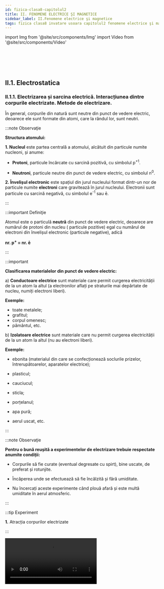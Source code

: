 ```yaml
---
id: fizica-clasa8-capitolul2
title: II. FENOMENE ELECTRICE ŞI MAGNETICE
sidebar_label: II.Fenomene electrice şi magnetice
tags: fizica clasa8 invatare usoara capitolul2 fenomene electrice şi magnetice
---
```



import Img from '@site/src/components/Img'
import Video from '@site/src/components/Video'








<br></br>
<br></br>

## II.1. Electrostatica


### II.1.1. Electrizarea și sarcina electrică. Interacțiunea dintre corpurile electrizate. Metode de electrizare.


În general, corpurile din natură sunt neutre din punct de vedere electric, deoarece ele sunt formate din atomi, care la rândul lor, sunt neutri.


:::note Observaţie

**Structura atomului:**

**1. Nucleul** este partea centrală a atomului, alcătuit din particule numite nucleoni, și anume:

- **Protoni**, particule încărcate cu sarcină pozitivă,  cu simbolul p<sup>+1</sup>.

- **Neutroni**, particule neutre din punct de vedere electric, cu simbolul n<sup>0</sup>.



**2. Învelișul electronic** este spațiul din jurul nucleului format dintr-un nor de particule numite **electroni** care gravitează în jurul nucleului. Electronii sunt particule cu sarcină negativă, cu simbolul e<sup>-1</sup> sau ē.

:::




:::important Definiţie

Atomul este o particulă **neutră** din punct de vedere electric, deoarece are numărul de  protoni din nucleu ( particule pozitive) egal cu numărul de electroni din învelișul electronic (particule negative), adică 

**nr. p<sup>+</sup> = nr. ē**


:::

:::important

**Clasificarea materialelor din punct de vedere electric:**


a)	**Conductoare electrice** sunt materiale care permit curgerea electricității de la un atom la altul (a electronilor aflați pe straturile mai depărtate de nucleu, numiți electroni liberi). 

**Exemple:**
- toate metalele;
- grafitul;
- corpul omenesc;
- pământul, etc.


b)	**Izolatoare electrice** sunt materiale care nu permit curgerea electricității de la un atom la altul (nu au electroni liberi). 

**Exemple:**
 
- ebonita (materialul din care se confecționează soclurile prizelor, întrerupătoarelor, aparatelor electrice);

- plasticul;

- cauciucul;

- sticla;

- porțelanul;

- apa pură;

- aerul uscat, etc.


:::





:::note Observaţie

**Pentru o bună reușită a experimentelor de electrizare trebuie respectate anumite condiții:**

- Corpurile să fie curate (eventual degresate cu spirt), bine uscate, de preferat și rotunjite.

- Încăperea unde se efectuează să fie încălzită și fără umiditate.

- Nu încercați aceste experimente când plouă afară și este multă umiditate în aerul atmosferic.


:::



:::tip Experiment

**1.** Atracția corpurilor electrizate

:::

<Video src="https://www.youtube.com/embed/U-JouP0GTJo" />

<br></br>

**Materiale necesare:** baghetă de plastic, bucată de lână, bucățele de hârtie ( sau bobițe de polistiren ), o sticluță cu apă, doză goală de aluminiu, vas cu soluție de detergent de vase, compas.

**Descrierea experimentului (Partea1):** 
- Pune pe masă o grămăjoară de bobițe de polistiren și apropie de ea bagheta. 
- Ce observi ?


:::note Observaţie (Partea1)

Bagheta nu atrage bucățelele mici.

:::



**Descrierea experimentului (Partea2):** 
- Freacă cu bucata de lână un capăt al baghetei, fără să atingi cu mâna porțiunile frecate.
  
- Ce observi ?


:::note Observaţie (Partea2)

După frecare, bagheta atrage bobițele.

:::



**Descrierea experimentului (Partea3):** 
- Apropie un corp electrizat de o doză de aluminiu.
  
- Ce observi ?


:::note Observaţie (Partea3)

Corpul electrizat atrage doza.

:::



**Descrierea experimentului (Partea4):** 
- Pune soluția de detergent de vase într-un vas. 

- Suflă cu un pai ca să formezi un balon de săpun. 

- Apropie un corp electrizat de balonul de săpun.
  
- Ce observi ?


:::note Observaţie (Partea4)

Corpul electrizat atrage balonul de săpun.

:::



**Descrierea experimentului (Partea5):**

- Cu ajutorul unui compas fă un orifiu mic în fundul sticlei cu apă.
 
- Scoate dopul sticlei ca să obții un jet subțire de apă.
 
- Apropie un corp electrizat de jetul de apă.


- Ce observi ?


:::note Observaţie (Partea5)

Corpul electrizat atrage jetul de apă.

:::


**Concluzia experimentului:**

Corpurile electrizate au proprietatea de a atrage corpuri ușoare ( bucățele de hârtie, bobițe de polistriren, doze de aluminiu, baloane de săpun, jet subțire de apă, firele de păr, etc).





:::note Observaţie

**Nu uitați că orice interacțiune are loc prin forțe reciproce. Corpul electrizat atrage cu o forță corpul neutru, dar și corpul neutru atrage cu aceeași forță corpul electrizat, dar în sens opus.**

:::



Prin frecarea a două corpuri , acestea se electrizează și se încarcă cu sarcini electrice , pozitive sau negative.


:::note Observaţie

Se consideră **sarcina electrică pozitivă ( + )**, sarcina cu care se încarcă un corp de sticlă.

Se consideră **sarcina electrică negativă (- )**, sarcina cu care se încarcă un corp de plastic (sau de ebonită).


:::



:::important Definiţie

**Sarcina electrică ( q )**, este o mărime fizică scalară care măsoară starea de electrizare a unui corp.

**Unitatea de măsură în SI:  [q]<sub>SI</sub> =  C(Coulomb).**


:::


:::important Definiţie

**Sarcină electrică elementară ( e )** este cea mai mică sarcină  existentă în natură, fiind egală cu sarcina  unui electron ( respectiv proton, dar de semn opus).

e = 1,6 ∙ 10<sup>-19</sup> C 


:::


:::important Definiţie

**Sarcina unui corp ( q )** este un multiplu întreg al sarcinii electrice elementare : 

**Q = n ∙ e**,
 
unde n = nr.întreg și e = sarcină electrică elementară = 1,6 ∙ 10<sup>-19</sup> C .


:::




<br></br>
<br></br>


:::tip Experiment

**2.** Electrizarea prin frecare

:::

<Video src="https://www.youtube.com/embed/IT2h4TdDjOk" />

<br></br>

**Materiale necesare:** balon umflat, lavetă, suport.

**Descrierea experimentului:**
 
- Suspendă balonul de un suport.

- Freacă cu laveta balonul, fără să atingi cu mâna porțiunile frecate și apoi lasă-l liber.

- Apropie laveta de balonul suspendat.
 
- Ce observi ?


:::note Observaţie

Cele două corpuri frecate se atrag.

:::



**Concluzia experimentului:**

În urma frecării a două corpuri, unul se încarcă cu sarcini pozitive ( laveta ), celălalt cu sarcini negative ( balonul de cauciuc).





:::important

**Electrizarea corpurilor prin frecare are loc printr-un transfer de electroni de la un corp la altul, astfel :**

**- Corpul care cedează electroni, se va încărca cu sarcini electrice pozitive, deoarece va avea un surplus ( mai mulți ) protoni în nucleele atomilor .**

**- Corpul care primește electroni, se va încărca cu sarcini electrice negative, deoarece va avea un surplus de electoni în învelișurile electronice ale  atomilor.**


:::


<br></br>
<br></br>







:::tip Experiment

**3.** Interacțiuni electrostatice

:::

<Video src="https://www.youtube.com/embed/wFvLaDAZulU" />

<br></br>

**Materiale necesare:** corp de sticlă ( borcănel), bucată de mătase, un pai de suc,  lână ,ață, suport.

**Descrierea experimentului (Partea1):** 

- Taie paiul în două bucăți.

- Prinde un fir de ață de bucată mică de pai și suspend-o de un suport.

- Freacă cu o mănușă de lână cele două bucățele tăiate din pai, una fiind cea suspendată.

- Apropie paiul electrizat prin frecare de cel suspendat. 

- Ce observi ?


:::note Observaţie (Partea1)

Cele două paie se resping.

:::


**Concluzia experimentului (Partea1) :**

Cele două paie se resping deoarece s-au încărcat cu aceleași sarcini electrice, fiind confecționate din material identic.




**Descrierea experimentului (Partea2):**
 
- Freacă cu bucata de mătase ( hârtie ) partea rotunjită a unui borcănel, fără să atingi cu mâna porțiunile frecate.

- Apropie borcănelul de paiul suspendat.

  
- Ce observi ?


:::note Observaţie (Partea2)

Cele două corpuri se atrag.

:::





**Concluzia experimentului (Partea2):**

Sticla s-a încarcat cu sarcini pozitive , iar paiul de plastic cu sarcini negative  și de aceea s-au atras.




:::important

**Interacțiunile  electrostatice sunt de două feluri:**

**1) Atracția** are loc între două corpuri electrizate cu sarcini opuse ( pozitivă cu negativă). Forțele de atracție sunt egale în modul, dar de sens opus.



<Img src="fizica/clasa8/capitolul2/2_1_1_Poza1_Atractia.jpg" />


**2) Respingerea** are loc între două corpuri electrizate cu sarcini de același fel ( pozitivă cu pozitivă sau negativă cu negativă). Forțele de respingere sunt egale în modul, dar de sens opus.


<Img src="fizica/clasa8/capitolul2/2_1_1_Poza2_Respingerea.jpg" />


Interacțiunile dintre două corpuri electrizate **au loc la distanță prin intermediul câmpului electrostatic** din jurul oricărui corp electrizat.


:::





:::tip Experiment

**4.** Confecționarea unui electroscop

:::

<Video src="https://www.youtube.com/embed/NLFyC8GAJMI" />

<br></br>

**Materiale necesare:** borcan de sticlă curat și uscat, sârmă de cupru, 2 foițe de aluminiu (e la folia de împachetat), capac de carton, foarfece . 

**Descrierea experimentului:**
 

- Decupează din carton un capac mai mare decât gura borcanului, fă o gaură în capac, astfel încât firul de cupru să trecă prin el.

- Întinde firul astfel încât o parte mai mică să rămână în afara capacului  borcanului, deasupra, și o mare parte va fi în borcan.

- În partea de jos, îndoiți sîrma și puneți pe acest cârlig două foițe de aluminiu.

- Freacă un balon de păr sau lână și apropie-l de capătul de sus al sârmei.

 
- Ce observi ?


:::note Observaţie

Cele două foițe de aluminiu se depărtează una de cealaltă.

:::



**Concluzia experimentului:**

Electroscopul este un dispozitiv care detectează corpurile electrizate.
 
Când electroscopul este neutru, foițele de aluminiu stau una lângă alta.

Când electroscopul este încărcat, foițele se încarcă cu sarcini opuse și de aceea se resping.


<br></br>
<br></br>



:::tip Experiment

**5.** Electrizarea prin contact

:::

<Video src="https://www.youtube.com/embed/uW0EnzcAqPY" />

<br></br>

**Materiale necesare:** baghetă, bucată de lână, electroscop.

**Descrierea experimentului:**

- Freacă bagheta de lână.

- Atinge capătul baghetei de sfera electroscopului.
 
 
- Ce observi ?


:::note Observaţie

Foițele electroscopului se resping, adică se încarcă cu sarcini electrice.

:::



**Concluzia experimentului:**

Sfera electroscopului se va încărca cu același tip de sarcină electrică cu a corpului electrizat prin contact. 


**Mai putem electriza un corp neutru prin contactul ( atingerea ) cu un corp deja electrizat.** 






:::important

**Electrizarea prin contact** are loc prin trecerea electronilor de pe corpul electrizat pe cel neutru, care se va încărca cu același fel de sarcină electrică ca și cel electrizat.

<Img src="fizica/clasa8/capitolul2/2_1_1_Poza3_ElectrizareaPrinContact.jpg" />


:::


<br></br>
<br></br>





:::tip Experiment

**6.** Electrizarea prin influență (de la distanță)

:::

<Video src="https://www.youtube.com/embed/pqy5_CBU4E0" />

<br></br>

**Materiale necesare:** baghetă de sticlă, bucată de mătase (hârtie) , electroscop.

**Descrierea experimentului:**

- Electrizează prin frecare cu mătase, bagheta de sticlă.

- Apropie, fără să atingi, bagheta de sticlă de sfera electroscopului.
 
 
- Ce observi ?


:::note Observaţie

Foițele electroscopului se resping, arătând că electroscopul s-a încarcat cu sarcini electrice.

:::



**Concluzia experimentului:**

Sfera electroscopului se va încărca cu sarcină electrică opusă corpului electrizat adus în apropiere. Sfera s-a încărcat pozitiv, față de plasticul electrizat negativ. 



:::important

**Electrizarea prin influență (de la distanță)** are loc prin încărcarea unui corp neutru cu sarcină electrică opusă celui electrizat.


<Img src="fizica/clasa8/capitolul2/2_1_1_Poza4_ElectrizareaPrinInfluenta.jpg" />


:::




:::note Observaţie

**Explicația electrizării prin influență:** 

- **La apropierea de un conductor** (sfera electroscopului) a unui corp încărcat electric (bagheta de sticlă ) are loc o redistribuire a electronilor liberi din conductor. În cazul apropierii unui corp electrizat pozitiv, are loc atracția electonilor liberi spre sfera conductoare ( care se va încărca negativ), iar partea de jos a firului metalic cu cele două lamele va fi mai săracă în electroni față de nucleele pozitive și se va încărca pozitiv.

- **La apropierea de un izolator** a unui corp încărcat electric (bagheta de sticlă) are loc un fenomen numit polarizare, în care moleculele izolatorului  se alungesc și centrele nucleelor nu mai coincid cu centrele învelișurilor electronice. Are loc orientarea moleculelor polare de către corpul electrizat.

<Img src="fizica/clasa8/capitolul2/2_1_1_Poza5_Polarizare.jpg" />

:::



:::important

**Pentru a electriza un corp neutru, există trei metode de electrizare:**

**1) Electrizarea prin frecare:** cele două corpuri, ambele neutre, se încarcă cu sarcini de semne opuse. 

**2) Electrizarea prin contact:** corpul neutru se încarcă cu sarcini de același semn ca ale corpului  electrizat.
 
**3) Electrizarea prin influență (de la distanță):** corpul neutru se încarcă cu sarcini de semne opuse corpului electrizat. 



:::




<br></br>
<br></br>



### II.1.2. Legea lui Coulomb



<Video src="https://www.youtube.com/embed/Ovg4Hlth3VE" />

<br></br>

:::note Observaţie

Sarcinile electrice pot fi generate cu mașina de electrizare Van de Graaff care are doi poli : o sferă metalică goală în interior numită colector de sarcină (care se încarcă pozitiv) și o sferă mai mică plină (care se încarcă negativ).

Colectorul se află pe o bandă de cauciuc trecută peste două role și pusă în mișcare de un motor electric. Două periuțe preiau sarcinile care apar pe banda electrizată prin frecare.


<Img src="fizica/clasa8/capitolul2/2_1_2_Poza1_MasinaVanDerGraaf.jpg" />

:::


<br></br>


:::tip Experiment

**7.** Legea lui Coulomb

:::

<Video src="https://www.youtube.com/embed/QrcXo4qKozM" />

<br></br>

**Materiale necesare:** generatorul electrostatic Van De Graaff, pendul electrostatic 


:::warning  Atenție

Atenție când lucrezi cu mașina Van De Gaaff ! Pericol de electrocutare !

:::

**Descrierea experimentului (Partea1):** 

- Pune în funcțiune generatorul și electrizează sferele lui.

- Electrizează prin contact cu colectorul generatorului ( sfera mare a generatorului), bila unui pendul electrostatic.

- Apropie la o distanță mică ( câțiva centimetri), fără să mai atingi pendulul de sfera generatorului. 

- Observă devierea firului pendulului față de verticală.




:::note Observaţie (Partea1)

Pendulul  este puternic respins de colector, având un unghi mare.

:::



**Descrierea experimentului (Partea2):** 

- Repetă experimentul pentru o distanță mai mare dintre pendul și colector și apreciază unghiul dintre fir și verticală
 
- Ce legătură observi între distanța dintre cele două corpuri electrizate și unghiul de deviere al firului ?



:::note Observaţie (Partea2)

Cu cât crește distanța dintre cele două corpuri electrizate , unghiul de deviere al firului scade .

:::

**Concluzia experimentului (Partea1+Partea2):**

În urma contactului dintre cele două corpuri, ele se încarcă cu sarcini de același fel și se resping. Unghiul de deviere crește cu scăderea distanței dintre corpurile electrizate. 

Forța de respingerea electrostatică este invers proporțională cu distanța dintre corpurile electrizate.




**Descrierea experimentului (Partea3):** 

- Repetă experimentul pentru distanța mică ( câțiva centimetri), dintre pendul și colector, dar cu generatorul încărcat electric mai mult. 

- Ce observi ?


:::note Observaţie (Partea3)

Corpul electrizat atrage doza.

:::




**Concluzia experimentului (Partea3):**

Unghiul de deviere crește cu creșterea încărcării cu sarcină electrică a corpurilor electrizate. 

Forța de respingerea electrostatică este direct proporțională cu mărimea sarcinilor corpurilor electrizate.




:::note Observaţie

Fizicianul francez, **Charles Coulomb**, în 1785, a descoperit experimental legea care îi poartă numele, Legea lui Coulomb.

:::





:::important Definiţie

**Legea lui Coulomb:**

**“ Două  corpuri electrizate, considerate punctiforme în raport cu distanța dintre ele, interacționează în vid cu o forță direct proporțională cu produsul sarcinilor electrice ( q<sub>1</sub> ∙ q<sub>2</sub> ) și invers proporțională cu pătratul distanței dintre ele ( r<sup>2</sup> ).**


<Img src="fizica/clasa8/capitolul2/2_1_2_Poza2_LegeaLuiCoulomb.jpg" />

<Img src="fizica/clasa8/capitolul2/2_1_2_Poza2bis_ConstantaK.jpg" />

:::



:::note Observaţie

a)	Pentru alte medii, constanta are valori mai mici decât cea în vid/aer, ceea ce înseamnă o forță electrică mai mică.

b)	Pentru vid, 


<Img src="fizica/clasa8/capitolul2/2_1_2_Poza3_PerminitivitateaAbsolutaAVidului.jpg" />

:::



:::caution Problemă model

**1.** Două corpuri punctiforme, încărcate cu sarcinile q<sub>1</sub> = 2 nC, respectiv q<sub>2</sub> = 5 nC, se află la distanța de 40 cm în aer. Calculează forțele de interacțiune electrică.


#### Rezolvare:

- Notăm datele problemei și transformăm în SI :

  - q<sub>1</sub> = 2 nC = 2 ∙ 10<sup>(-9)</sup> C

  - q<sub>2</sub> = 5 nC = 5 ∙ 10<sup>(-9)</sup> C

  - r = 40 cm = 0,4 m

  - F = ?


- Desenăm forțele electrice, egale în modul dar de sens opus :


<Img src="fizica/clasa8/capitolul2/2_1_2_Poza4_ReprezentareForte_ProblemaModel1.jpg" />


- Scriem Legea lui Coulomb:

<Img src="fizica/clasa8/capitolul2/2_1_2_Poza5_Rezolvare_ProblemaModel1.jpg" />

:::


<br></br>
<br></br>




### II.1.3. Descărcările electrice din atmosferă


:::note Observaţie

De mii de ani și până în prezent a existat frica de fulgere şi trăsnete a omului. Cel mai des, oamenii au atribuit acestor descărcări electrice din natură  mâniei unor divinităţi, care, zice-se, se foloseau de ele pentru a-şi exterioriza stările sufleteşti sau pentru a-i pedepsi pe cei care le-au stârnit.

Marele stăpân al săgeţilor de foc ce cad din cer rămâne **Sfântul Ilie**, aducător de ploaie şi care poate provoca furtuni puternice. 

:::



:::important Definiţie

**Fulgerul** este descărcarea electrică dintre doi nori electrizați și percepută de om ca o lumină.

:::



<Img src="fizica/clasa8/capitolul2/2_1_3_Poza1_Fulgerul.jpg" />



:::important Definiţie

**Trăsnetul** este descărcarea electrică dintre un nor electrizat și un corp de pe Pământ, perceput de om ca o lumină.

:::


:::note Observaţie

Corpurile înalte sunt mai predispuse trăsnirii, deoarece se încarcă mai ușor, prin influență, de la norii electrizați. 

Norii se electrizează prin frecarea maselor de aer ce conțin picături foarte fine de apă.


:::




<Img src="fizica/clasa8/capitolul2/2_1_3_Poza2_Trasnetul.jpg" />



:::important Definiţie

**Tunetul** este zgomotul produs în urma unei descărcări electrice.

:::



<Video src="https://www.youtube.com/embed/LBAQ6IyQGHY" />

<br></br>

:::note Observaţie

**Benjamin Franklin** (1706 – 1790) a descoperit natura fulgerului și a trăznetului. El a inventat paratrăsnetul care protejează clădirile sau vapoarele de descărcările electrice.

:::


:::important

**Paratrăsnetul** este un conductor de cupru cu vârf, care are proprietatea de a atrage descărcările electrice. Capătul de jos al conductorului se împământează.

:::





:::tip Experiment

**8.** Vântul electrostatic

:::

<Video src="https://www.youtube.com/embed/-LVwaYG1aj4" />

<br></br>

**Materiale necesare:** generatorul electrostatic Van De Graaff, ac magnetic.

:::warning Atenție

Atenție când lucrezi cu mașina Van De Graaff ! Pericol de electrocutare !

::: 

**Descrierea experimentului:**
 
- Pune în funcțiune generatorul și electrizează sferele lui.

- Așază suportul acului magnetic pe colectorul generatorului electrostatic.
 
- Ce observi ?


:::note Observaţie

Acul magnetic începe să se rotească.

:::



**Concluzia experimentului:**

Acul magnetic se rotește deoarece sarcinile electrice se scurg mai ușor prin vârfurile acului, provocând o respingere a acestor puncte și respectiv rotația lor.



<Img src="fizica/clasa8/capitolul2/2_1_3_Poza3_Paratrasnetul.jpg" />


:::note Observaţie

La ora actuală se mai folosesc paratrăsnete cu circuite electronice integrate, capabile sa transmită în avans o undă ionizată de captare a trăsnetelor (ceea ce prin tija clasică Franklin nu se realizează). 

Aceste dispozitive, cunoscute sub denumirea Paratrăsnete cu Dispozitive de Amorsare, pe scurt şi PDA  au forma eliptică sau ovală şi conţin de regulă un concentrator de energie în partea superioară. 

Paratrăsnetele PDA se montează în vârful unui catarg ca și paratrăsnetele clasice.

<Img src="fizica/clasa8/capitolul2/2_1_3_Poza4_Paratrasnetul_PDA.jpg" />

:::


:::note Observaţie

Multe dintre morțile provocate de trăsnete apar atunci când victima nu primește asistența medicală de specialitate imediat. 

Deși o mare parte din victimele care sunt trăsnite supraviețuiesc, șansele ca aceștia să rămână fără nicio urmă sunt extrem de mici, deoarece curentul, căldura și unda de șoc pot provoca leziuni extrem de grave care de cele mai multe ori sunt ireversibile. 


:::


:::warning  Atenție

**În timpul furtunilor cu descărcări electrice (fulgere și trăsnete)  trebuie să respectați următoarele reguli împotriva trăsnirii :**

- Adăpostiți-vă în casă sau în mașină (tramvai, troleibuz, vehicul cu caroserie metalică).

- Nu vă apropiați de geamuri.

- Nu vă plimbați cu bicicleta.

- Nu înotați.

- Nu vă adăpostiți sub copaci.  Dacă sunteți în pădure, ieșiți cât mai repede într-o poiană, stați ghemuiți acoperiți de o mantie și nu deschideți umbrela.
 
- Nu vorbiți la telefon.


:::


<br></br>

:::caution Electricitatea statică în viața dezi cu zi

Iarna când  instalațiile de încălzire funcționeaza fără întrerupere, lipsa de umiditate din interioarele caselor noastre vine la pachet cu electricitatea statică și ruda ei cea neplăcută: descărcarea electrostatică.

Ce se întâmplă? Ai remarcat să atunci când de așezi în pat sau tragi o haină pe tine pe întuneric se formează mici scântei la atingerea cu textilul? Anumite haine ți se lipesc în mod neplăcut de piele deși nu ești ud sau te curentezi neplăcut atunci când atingi o altă persoană sau anumite obiecte? Iată ce se întâmplă.

**Cele mai puternice combinații care creează electricitate statică:**

- Pielea uscată și textilele cu conținut mare de poliester. Pielea uscată se încarcă pozitiv iar poliesterul se încarcă puternic negativ. Când cele 2 se întâlnesc apar efecte foarte neplăcute: scântei, pișcături, haine lipite de corp.
- Părul și pieptănul sau peria de plastic. Prin frecare parul se încarcă pozitiv iar plasticul negativ. Firele de păr, fiind încărcate cu același tip de sarcină, se vor respinge și dau o impresie de păr nearanjat.


**Ce pot face pentru a reduce electricitatea statică din casă?**

**1)	Folosește materiale care nu se electrizează ușor, de ex. bumbacul)**

- Aerul și pielea umană, mai ales când sunt foarte uscate, au tendința de a ceda electroni și deci de a se încărca puternic pozitiv. Blana naturală, părul uman și sticla de asemenea, cedează electroni și se încarcă puternic pozitiv. Lâna, mătasea, nylon-ul, plumbul, aluminiul și hârtia se încarcă și ele pozitiv, deși în proporție mai mică.

- Materialele care se încarcă puternic negativ (atrag electroni) sunt teflonul, siliconul, polietilena, poliuretanul, polistirenul. Aurul, platina, cuprul și nichelul, precum și chihlimbarul, se încarcă moderat negativ.

- Materiale care se încarcă foarte puțin electrostatic sau sunt neutre sunt:  pielea naturală, lemnul, bumbacul și otelul.


**2)	Umidifică și purifică aerul:** 

Umiditatea aerului împiedică electricitatea statică să se formeze, deci orice formă de umidificare este bine venită: umidificatorul electric, plantele, apa fierbinte din cadă și chiar fierberea apei pe aragaz. 


**3)	Folosește produse de curățenie cu efect antistatic.**


:::



<br></br>
<br></br>




## II.2. Electrocinetica


### II.2.1. Circuite electrice. Componentele unui circuit. Generatoare electrice.



Suntem în secolul 21 și trăim într-o lume bazată pe tehnologie, care la rândul ei se bazează 24 de ore din 24 de ore pe energie electrică.

Te-ai gândit măcar odată, măcar când ai avut o pană de curent electric, cum ar fi viața ta și a celorlalți fără electricitate ?

Dacă ar avea loc o puternică explozie solară, sistemele de transmitere a curentului electric s-ar avaria.

Consecințele acestei avarieri ar fi:

- Toate orașele ar rămâne în beznă .

- Mijloacele de comunicare nu ar mai funcționa (telefoane, televizoare, calculatoare, radio, etc.)

- Nu am mai avea apă la robinet (fără apă de băut și de spălat).

- În spitale ar fi haos, fără aparatură medicală.

- Transportul ar fi blocat.


Dar să nu devenim prea sceptici și să ne bucurăm de această minunăție a lumii, numită curent electric.



:::important Definiţie

**Curentul electric** este mișcarea ordonată a purtătorilor de sarcină electrică printr-un circuit electric.

:::

:::important

Purtătorii de sarcină electrică ce formează curentul electric pot fi:

a)	Electronii liberi, în metale.

b)	Ionii, în lichide și gaze.


:::



:::important Componentele unui circuit electric

**1)	Generatoare electrice (surse electrice)** sunt dispozitive care au rolul de a produce și de a menține curentul electric printr-un circuit.

Clasificarea generatoarelor după felul curentului produs:

- **Generatoare de curent continuu (c.c.)** , care are un singur sens prin circuit: bateria electrică, acumulatori electrici, bateria solară.

- **Generatoare de curent alternativ (c.a.)**, care își schimbă periodic sensul prin circuit : generatorul din cadrul centralelor electrice, dinamul de la bicicletă.

Simboluri pentru surse electrice : 

<Img src="fizica/clasa8/capitolul2/2_2_1_Poza1_SimboluriPentruSurseElecrice.jpg" />




:::



:::important Componentele unui circuit electric

**2) Aparate electrice (consumatori electrici)** sunt dispozitive care transformă energia electrică ( a curentului electric ) în :



a) lumină, numit **bec electric** cu simbolul:


<Img src="fizica/clasa8/capitolul2/2_2_1_Poza2_SimbolBec.jpg" />




b) căldură, numit **rezistor electric**, cu simbolul:

<Img src="fizica/clasa8/capitolul2/2_2_1_Poza3_SimbolRezistor.jpg" />

	

Exemple de aparate care au rezistori:
 
- foen (uscător de păr);

- aerotermă;

- calorifer electric;

- plită electrică;

- filtru de cafea;

- fier de călcat;

- prăjitor de pâine, etc.



c)	energie cinetică (pune ceva în mișcare), numit **motor electric**, cu simbolul:

<Img src="fizica/clasa8/capitolul2/2_2_1_Poza4_SimbolMotor.jpg" />



Exemple de aparate care au motoare electrice:

- aspirator;

- ventilator;
 
- mașină de spălat;
 
- frigider;
 
- hotă;
 
- aer condiționat;
 
- mixer, etc.


:::



:::important Componentele unui circuit electric

**3) Conductoare de legătură** sunt fire confecționate din aluminiu sau cupru și care leagă componentele circuitului între ele.


<Img src="fizica/clasa8/capitolul2/2_2_1_Poza5_SimbolFire.jpg" />




:::



:::important Componentele unui circuit electric

**4) Întrerupătoare electrice** care au rolul de a închide și de a deschide circuitul electric. Numai când întrerupătorul este pe poziție închis, trece curentul electric prin circuit.


<Img src="fizica/clasa8/capitolul2/2_2_1_Poza6_SimbolIntrerupatoare.jpg" />


:::


:::important

Sensul convențional al curentului electric printr-un circuit este de la borna pozitivă a sursei spre borna negativă, prin circuitul exterior (prin consumatori).


<Img src="fizica/clasa8/capitolul2/2_2_1_Poza7_SensulCurentului.jpg" />


:::






:::note Observaţie

Sensul convenţional al curentului electric este invers sensului deplasării electronilor prin circuit.

Bineînţeles că vă veţi întreba de ce sensul curentului electric stabilit prin convenţie nu corespunde cu sensul real al deplasării electronilor?

Lucrurile stau aşa, deoarece savanţii din secolul al XIX-lea, neştiind de existenţa electronilor, au fixat sensul curentului electric înainte de a-i cunoaşte natura sa.

Curentul electric poate fi _continuu_ (având un singur sens) şi _alternativ_ (schimbându-şi periodic sensul).


:::



:::important

**Clasificarea generatoarelor după tipul energiei pe care o transformă în energie electrică:** 

- **Bateriile electrice și acumulatorii** transformă energia chimică în energie electrică:

<Img src="fizica/clasa8/capitolul2/2_2_1_Poza8_Baterii.jpg" />

 
  - Telefoanele mobile, camerele video, aparatele foto digitale, laptop-urile, etc. funcţionează cu **acumulatoare.**



  
<Img src="fizica/clasa8/capitolul2/2_2_1_Poza9_Acumulatori.jpg" />


- **Dinamurile și alternatoarele electrice** transformă energia mecanică în energie electrică:

<Img src="fizica/clasa8/capitolul2/2_2_1_Poza10_DinamSiAlternator.jpg" />


- **Baterii solare (fotocelule)** transformă energia luminii în energie electrică :

<Img src="fizica/clasa8/capitolul2/2_2_1_Poza11_BateriiSolare.jpg" />



:::




:::important


Consumatorii electrici sunt dispozitive care transformă energia electrică ( a curentului electric ) în :

a) lumină, numit **bec electric** 

<Img src="fizica/clasa8/capitolul2/2_2_1_Poza12_Becuri.jpg" />


b) căldură, numit **rezistor electric**

<Img src="fizica/clasa8/capitolul2/2_2_1_Poza13_Phoen.jpg" />


<Img src="fizica/clasa8/capitolul2/2_2_1_Poza14_FierDeCalcat.jpg" />


<Img src="fizica/clasa8/capitolul2/2_2_1_Poza15_PlitaElectrica.jpg" />


<Img src="fizica/clasa8/capitolul2/2_2_1_Poza16_PrajitorPaine.jpg" />


<Img src="fizica/clasa8/capitolul2/2_2_1_Poza17_FiltruCafea.jpg" />



c) energie cinetică (pune ceva în mișcare), numit **motor electric**


<Img src="fizica/clasa8/capitolul2/2_2_1_Poza18_Aspirator.jpg" />


<Img src="fizica/clasa8/capitolul2/2_2_1_Poza19_Mixer.jpg" />


<Img src="fizica/clasa8/capitolul2/2_2_1_Poza20_MasinaSpalat.jpg" />


<Img src="fizica/clasa8/capitolul2/2_2_1_Poza21_Frigider.jpg" />


:::


<br></br>




:::tip Experiment

**9.** Circuitul electric simplu

:::

<Video src="https://www.youtube.com/embed/9rXjElvlAXE" />

<br></br>

**Materiale necesare:** baterie electrică, bec, motoraș, rezistor (poți folosi o sârmă de fier de la buretele metalic de vase), fire de legătură, întrerupător.


**Descrierea experimentului:**
 
- Leagă în serie (unul după altul) bateria electrică, becul, motorașul, rezistorul, firele de legătură și întrerupătorul.

- Închide întrerupătorul.


- Ce observi ?


:::note Observaţie

La închiderea întrerupătorului, curentul electric trece prin circuit. 

Becul luminează, motorașul învârte elicea și rezistorul dă căldură. 


:::



**Concluzia experimentului:**

Un circuit electric simplu este format din sursă electrică ( bateria electrică ), fire de legătură , consumatori electrici ( becul, motorașul, rezistorul) și întrerupător, toate legate în serie.






:::note Observaţie

Deoarece toate aparatele electrocasnice funcţionează doar dacă sunt conectate la o priză electrică, ai fi tentat să afirmi că priza este o sursă electrică. 

Dar, reamintindu-ne că sursa electrică este dispozitivul care produce curent electric, ne dăm seama că acest lucru nu se întâmplă la priză, ea fiind un dispozitiv intermediar între consumatorii electrici şi generatoarele electrice de la diverse centrale electrice.

La instalaţiile electrocasnice există două tipuri de prize:

- priza simplă a cărei soclu are 2 borne;

- priza cu împământare care are două borne şi o bornă  legată la pământ (împământarea).




<Img src="fizica/clasa8/capitolul2/2_2_1_Poza22_PrizaSimplaSiCuImpamantare.jpg" />



Cele două borne tip mamă ale unei prize nu sunt identice. Pentru a le distinge fără pericol, electricienii utilizează o şurubelniţă specială de tensiune. Când şurubelniţa specială de tensiune introdusă într-o bornă tip mamă se aprinde înseamnă că aceea este borna numită fază, iar în cazul când nu se aprinde, aceea este borna numită nul. Între cele două borne tip mamă (între fază şi nul) există o tensiune eficace de 220V, la fel între fază şi împământare.

<Img src="fizica/clasa8/capitolul2/2_2_1_Poza23_BornePriza.jpg" />


Priza cu împământare, cu toate că nu joacă un rol indispensabil în funcţionarea aparatelor, are un rol foarte important în securitatea din domeniul electricităţii. Fără aceasta, la producerea accidentală a unui scurtcircuit, atingând carcasa metalică a unui aparat electric ar exista riscul electrocutării.

<Img src="fizica/clasa8/capitolul2/2_2_1_Poza24_PrizaSimplaSiCuImpamantare.jpg" />



:::



<br></br>
<br></br>





### II.2.2. Tensiunea electrică. Tensiunea electromotoare.

Generatoare electrice (surse electrice ) sunt dispozitive care au rolul de a produce și de a menține curentul electric printr-un circuit, adică asigură deplasarea purtătorilor de sarcină electrică prin circuit. Ele efectuează un lucru mecanic asupra acestor purtători pentru a-i deplasa.


:::important Definiție

**Tensiunea electromotoare ( prescurtată t.e.m., cu simbolul E )** a unei surse este mărimea fizică scalară care măsoară lucrul mecanic efectuat de sursă ( Ltotal ) pentru deplasarea unității de sarcină electrică ( q ) de-a lungul întregului circuit.

<Img src="fizica/clasa8/capitolul2/2_2_2_Poza0bis_FormulaTensiuniiElectromotoare.jpg" />

**Unitate de măsură în S.I pentru tensiunea electrică este voltul ( V ):**

<Img src="fizica/clasa8/capitolul2/2_2_2_Poza0bis2_UnitateaDeMasuraATensiuniiElectromotoare.jpg" />


:::



Lucrul mecanic total efectuat de sursă pentru a deplasa sarcina q prin întreg circuitul este egal cu lucrul mecanic exterior efectuat de sursă pentru a deplasa sarcina q prin circuitul exterior ( L<sub>ext</sub> ) și lucrul mecanic efectuat de sursă pentru a deplasa sarcina q prin circuitul interior al sursei ( L<sub>int</sub> ) :

L<sub>total</sub>  = L<sub>ext</sub>  + L<sub>int</sub> 

<Img src="fizica/clasa8/capitolul2/2_2_2_Poza0bis3_LucruMecanicSursa.jpg" />



:::important Definiție

**Tensiunea electrică la borne (cu simbolul U<sub>b</sub> )** este mărimea fizică scalară care măsoară lucrul mecanic efectuat de sursă ( Lext ) pentru deplasarea unității de sarcină electrică ( q ) de-a lungul circuitului exterior.

<Img src="fizica/clasa8/capitolul2/2_2_2_Poza0bis4_TenisuneaLaBorne.jpg" />


:::




:::important Definiție

**Tensiunea internă ( cu simbolul u )** este mărimea fizică scalară care măsoară lucrul mecanic efectuat de sursă ( L<sub>int</sub> ) pentru deplasarea unității de sarcină electrică ( q ) de-a lungul circuitului interior.


<Img src="fizica/clasa8/capitolul2/2_2_2_Poza0bis5_TenisuneaInterna.jpg" />

:::



:::important

Astfel obținem relația dintre cele trei tensiuni electrice ale unui circuit electric :

**E = U<sub>b</sub> + u**

:::




:::important

#### Caracterizarea tensiunii electrice ca mărime fizică:

#### •	Simbol: de obicei U

#### •	Formulă de calcul: 

<Img src="fizica/clasa8/capitolul2/2_2_2_Poza0bis6_FormulaTensiuniiElectrice.jpg" />

#### •	Unitatea de măsură în Sistemul Internațional: 

<Img src="fizica/clasa8/capitolul2/2_2_2_Poza0bis7_UnitateaDeMasuraATensiuniiElectrice.jpg" />


#### •	Instrumente de măsură: voltmetru, care se leagă în paralel la elementele circuitului, având simbolul:

<Img src="fizica/clasa8/capitolul2/2_2_2_Poza1_SimbolVoltmetru.jpg" />



:::




:::note Observaţie

Dacă alegem două puncte oarecare ale unui circuit electric, 1 și 2, tensiunea electrică între acestea este egală lucrul mecanic efectuat de sursă ( L<sub>12</sub>) pentru deplasarea unității de sarcină electrică ( q ) între aceste două puncte.

**Diferența de potențial dintre 2 puncte:**

<Img src="fizica/clasa8/capitolul2/2_2_2_Poza1bis_FormulaDiferentaDePotential.jpg" />





:::






Bateriile de buzunar au diferite tensiuni electromotoare .


<Img src="fizica/clasa8/capitolul2/2_2_2_Poza2_ExempleBateriiBuzunar.jpg" />






<br></br>
<br></br>




:::tip Experiment

**10.** Măsurarea tensiunilor electrice

:::

<Video src="https://www.youtube.com/embed/VfEjn0WeAqg" />

<br></br>

**Materiale necesare:** baterie electrică, bec, fire de legătură, întrerupător, voltmetru.


**Descrierea experimentului (Partea 1):**
 
- Leagă în serie bateria electrică, becul, firele de legătură și întrerupătorul.

- Leagă în paralel bornele voltmetrului la sursă, cu întrerupătorul deschis.


:::note Observaţie Partea 1

Când legăm în paralel voltmetrul la bornele sursei, cu circuitul deschis, măsurăm tensiunea electromotoare a sursei ( E ).


:::


<Img src="fizica/clasa8/capitolul2/2_2_2_Poza3_Experiment10_CircuitDeschis.jpg" />





**Descrierea experimentului (Partea 2):**
 
- Închide întrerupătorul. 

- Ce observi ?


:::note Observaţie Partea 2

La închiderea întrerupătorului, când legăm în paralel voltmetrul la bornele sursei, cu circuitul închis, măsurăm tensiunea la bornele circuitului exterior ( Ub ).


:::


<Img src="fizica/clasa8/capitolul2/2_2_2_Poza4_Experiment10_CircuitInchis.jpg" />




**Descrierea experimentului (Partea 3):**
 
- Leagă în paralel bornele voltmetrului la bornele becului, cu întrerupătorul închis.



:::note Observaţie Partea 3

Când legăm în paralel voltmetrul la bornele becului, cu circuitul închis, măsurăm tensiunea la bornele becului  ( U<sub>bec</sub> ) .


:::


<Img src="fizica/clasa8/capitolul2/2_2_2_Poza5_Experiment10_CircuitBec.jpg" />






**Concluzia experimentului:**

Relația care exprimă bilanțul tensiunilor într-un circuit este :

E = U<sub>b</sub> + u

Experimental se poate determina numai tensiunea electromotoare a sursei ( E ) și tensiunea la bornele circuitului exterior ( U<sub>b</sub> ). 

Tensiunea internă ( u ) se determină din formula tensiunilor :

u = E - U<sub>b</sub> 









<br></br>
<br></br>


:::tip Experiment

**11.** Tensiunea  nominală

:::

<Video src="https://www.youtube.com/embed/_4405HL3G00" />

<br></br>

**Materiale necesare:** baterii electrice de 1,5 V, 4,5 V și 9 V, bec de 3,5 V, fire de legătură.


**Descrierea experimentului (Partea 1):**
 
- Leagă  becul la bornele bateriei de 1,5 V. 

- Cum luminează becul ?




:::note Observaţie Partea 1

Când legăm un bec cu tensiunea nominală de 3,5 V la o baterie de 1,5 V, becul luminează slab.


:::



**Descrierea experimentului (Partea 2):**
 
- Leagă  becul la bornele bateriei de 3 V. 

- Cum luminează becul ?




:::note Observaţie Partea 2

Când legăm un bec cu tensiunea nominală de 3,5 V la o baterie de 3 V, becul luminează normal.


:::



**Descrierea experimentului (Partea 3):**
 
- Leagă  becul la bornele bateriei de 9 V. 

- Cum luminează becul ?



:::note Observaţie Partea 3

Când legăm un bec cu tensiunea nominală de 3,5 V la o baterie de 9 V, becul luminează puternic.


:::






**Concluzia experimentului:**

Pe orice consumator scrie tensiunea lui nominală, pentru care a fost construit.

Dacă alimentăm consumatorul la o tensiune mai mică decât cea înscrisă pe el, el va funcționa mai slab.

Orice consumator trebuie alimentat la o tensiune egală cu cea nominală, pentru o funcționare normală (optimă).

Dacă alimentăm consumatorul la o tensiune mai mare decât cea înscrisă pe el, el se poate deteriora.



<br></br>
<br></br>
 
 
 

### II.2.3. Intensitatea curentului electric.


Când aplicăm o tensiune electrică între două puncte ale unui conductor, apare un curent electric, adică o mișcare dirijată a electronilor săi liberi, care transportă o sarcină q = n ∙ e.






:::important Definiție


**Intensitatea curentului electric ( I )** este o mărime fizică scalară care măsoară sarcina electrică ce trece prin secțiunea transversală a unui conductor în unitatea de timp.



:::



:::important

#### Caracterizarea intensității electrice ca mărime fizică:

#### •	Simbol: I

#### •	Formulă de calcul: 

<Img src="fizica/clasa8/capitolul2/2_2_3_Poza0_FormulaIntensitate.jpg" />

#### •	Unitatea de măsură în Sistemul Internațional: 

<Img src="fizica/clasa8/capitolul2/2_2_3_Poza0bis_UnitateMasuraIntensitate.jpg" />


#### •	Instrumente de măsură: ampermetru.



:::




<br></br>
<br></br>


:::tip Experiment

**12.** Măsurarea intensității curentului electric

:::

<Video src="https://www.youtube.com/embed/AFQKUtUJi3s" />

<br></br>

**Materiale necesare:** baterie electrică, bec, fire de legătură, întrerupător, ampermetru.


**Descrierea experimentului:**
 
- Leagă în serie bateria electrică, becul, firele de legătură și întrerupătorul. 

- Verifică aprinderea becului.

- Leagă în serie la circuitul deja creat și ampermetru și citește indicația acestuia.

- Dacă dispui de mai multe ampermetre, conectează câte unul in diferite secțiuni ale circuitului și citește indicațiile lor.





:::note Observaţie

Pentru un circuit simplu, intensitatea curentului electric are aceeași valoare în toate secțiunile circuitului.


:::


**Concluzia experimentului:**

Intensitatea curentului electric se măsoară cu ampermetru, legat în serie cu elementele circuitului.


<Img src="fizica/clasa8/capitolul2/2_2_3_Poza1_Experiment11_CircuitAmpermetru.jpg" />



<br></br>
<br></br>


### II.2.4. Rezistența electrică.



Constanta de proporționalitate dintre tensiunea aplicată (U) și intensitatea curentului (I) este cunoscută sub numele de rezistența electrică a conductorului.




:::important Definiție


_**Rezistenţa electrică**_ este mărimea fizică care ne arată cât de mult se opune un conductor la trecerea curentului electric prin el .


:::


:::important Definiție


**Rezistența electrică a unui conductor ( R )** este mărimea scalară egală cu raportul dintre tensiunea aplicată ( U ) la capetele conductorului și intensitataea curentului ( I ) stabilit prin el, când temperatura conductorului rămâne constantă.


:::






:::important

#### Caracterizarea rezistenței electrice ca mărime fizică:

#### •	Simbol: R

#### •	Formulă de calcul: 

<Img src="fizica/clasa8/capitolul2/2_2_4_Poza0_FormulaCalculRezistenta.jpg" />

#### •	Unitatea de măsură în Sistemul Internațional: 

<Img src="fizica/clasa8/capitolul2/2_2_4_Poza0bis_UnitateMasuraRezistenta.jpg" />


#### •	Instrumente de măsură: ohmmetrul



:::


<br></br>




:::tip Experiment

**13.** Determinarea rezistenței electrice a unui  rezistor

:::

<Video src="https://www.youtube.com/embed/9fRM2lr0KHw" />

<br></br>

**Materiale necesare:** sursă de tensiune variabilă (baterii electrice de diferite tensiuni electromotoare), rezistor de 50 Ω  (poți folosi un beculeț), fire de legătură, ampermetru, voltmetru (multimetru).


**Descrierea experimentului:**
 
- Leagă rezistorul în serie cu bateria de 1,5 V și cu ampermetrul. 

- Măsoară intensitatea curentului electric ce trece prin rezistor.

- Leagă rezistorul în serie cu bateria de 1,5 V și măsoară tensiunea la bornele rezistorului, legând în paralel voltmetrul la rezistor.

- Repetă măsurătorile, schimbând bateria de 1,5 V cu una de 3 V, respectiv de 9 V. 

- Trece datele în următorul tabel:

<Img src="fizica/clasa8/capitolul2/2_2_4_Poza1_Experiment13_TabelDate.jpg" />

- Reprezintă graficul tensiunii în funcție de intensitate. 

- Ce observi ?

<Img src="fizica/clasa8/capitolul2/2_2_4_Poza1bis_Experiment13_SchemaCircuit.jpg" />


:::note Observaţie

Raportul dintre tensiunea la bornele rezistorului și intensitatea curentului ce trece prin acesta este constant.



:::


**Concluzia experimentului:**

Constanta de proporționalitate dintre tensiune și intensitate este rezistența electrică a conductorului respectiv.


<Img src="fizica/clasa8/capitolul2/2_2_4_Poza2_Experiment13_Grafic.jpg" />



<br></br>
<br></br>



:::tip Experiment

**14.** De cine depinde rezistența unui conductor

:::

<Video src="https://www.youtube.com/embed/GCgHT_T-KUY" />

<br></br>

**Materiale necesare:** baterie electrică,  fire de legătură, beculeț, 2 mine de grafit una subțire și una mai groasă, conductor de cupru, conductor de fier, voltmetru.


**Descrierea experimentului (Partea 1):**
 
- Leagă beculețul la baterie și intercalează la capetele acestui circuit un conductor de cupru. 

- Măsoară tensiunea la bornele conductorului.

- Repetă și pentru alte conductoare din alte materiale ( fier, grafit ), care să aibă aceeași lungime și grosime cu cel de cupru.
 
- Ce observi ?


:::note Observaţie (Partea 1)

Tensiunea la bornele conductoarelor a crescut de la cupru, la fier, fiind cea mai mare la grafit. Cum intensitatea curentului este aceeași în toate aceste trei cazuri, înseamnă că rezistența acestor conductoare a crescut, cea mai mică fiind a cuprului și cea mai mare a grafitului.



:::





**Descrierea experimentului (Partea 2):**
 
- Leagă beculețul la baterie și intercalează la capetele acestui circuit un conductor de grafit, cu o lungime mică. Măsoară tensiunea la bornele conductorului.

- Repetă și pentru alte lungimi mai mari ale minei de grafit.
 
- Ce observi ?


:::note Observaţie (Partea 2)

Tensiunea la bornele conductoarelor a crescut de la mina de grafit cu cea mai mică lungime până mina de grafit cu cea mai mare lungime . Cum intensitatea curentului este aceeași în toate aceste trei cazuri, înseamnă că rezistența acestor conductoare a crescut odată cu lungimea conductorului de grafitului.



:::




**Descrierea experimentului (Partea 3):**
 
- Leagă beculețul la baterie și intercalează la capetele acestui circuit un conductor de grafit subțire. Măsoară tensiunea la bornele conductorului.

- Repetă și pentru alte grosimi mai mari ale minei de grafit. 
 
- Ce observi ?


:::note Observaţie (Partea 3)

Tensiunea la bornele conductoarelor a scăzut de la mina de grafit cu cea mai mică grosime până la mina de grafit cu cea mai mare grosime . Cum intensitatea curentului este aceeași în toate aceste trei cazuri, înseamnă că rezistența acestor conductoare a crescut odată cu scăderea ariei secțiunii transversale (grosimii) conductorului de grafitului.

Când rezistența conductorului din circuit crește, scade luminozitatea becului, deoarece crește căderea de tensiune la capetele conductorului și scade căderea de tensiune la bornele becului.




:::







**Concluzia experimentului:**

Rezistenţa unui conductor depinde de :

a)	materialul din care este confecţionat. Astfel, conductoarele sunt de două categorii: 

- Bune conductoare (ex.argintul, cuprul, aurul, aluminiul), care au rezistenţa mică.

- Slab (greu) conductoare (ex. fierul, wolframul, nichelina, manganina, grafitul etc.), care au rezistenţa mare.

b)	 de lungimea lui (cu cât lungimea conductorului e mai mare, cu atât şi rezistenţa lui e mai mare).
 
c)	 de aria secțiunii transversale (cu cât aria transversală lui e mai mare, cu atât el are rezistenţa mai mică).





:::important

Dependența rezistenței electrice de natura și de dimensiunile conductorului este:


<Img src="fizica/clasa8/capitolul2/2_2_4_Poza3_Experiment14_FormulaRezistivitatii.jpg" />


unde ρ este **rezistivitatea electrică** a materialului conductor:

**[ ρ ]<sub>SI</sub> = 1Ω ∙ m**



:::




:::note Observaţie (Partea 3)

**- Rezistivitatea electrică a materialului conductor depinde numai de natura materialului din care este confecționat rezistorul.  Astfel, conductoarele au rezistivitatea cuprinsă în intervalul 10<sup>-8</sup> – 10<sup>-5</sup> Ωm, semiconductorii între 10<sup>-3</sup> – 10<sup>7</sup> Ωm, iar izolatoarele între 10<sup>8</sup> – 10<sup>20</sup> Ωm.**

**- Rezistența electrică a conductoarelor (metale) crește atunci când temperatura crește.**

**- Rezistența electrică a unor materiale precum nemetalele (grafitul, germaniul, siliciul) scade atunci când temperatura crește. Ele se numesc semiconductori.**

**- Rezistența electrică a conductorului depinde și ea de temperatură după următoarea relație:**

**R = R<sub>0</sub> (1+αt)**

- Supraconductibilitatea este un fenomen în care rezistența electrică a unui material conductor devine zero, dacă temperatura sa este mai mică decât o anumită valoare specifică materialului, numită temperatură critică. 

- De exemplu, rezistența electrice a mercurului  sub o temperatură, apropiată de temperatura heliului lichid ( 4,2 K = - 267°C ) este zero. 




:::




:::caution Aplicațiile supraconductibilității : 

- Magneți supraconductori și cabluri supraconductoare în acceleratoarele de particule.

- Bobine realizate din materiale supraconductoare, care pot genera câmpuri magnetice foarte mari.

- Transport de energie - Trenurile MAGLEV de mare viteză.

- Biomagnetism: aparatură de rezonanță magnetică (computer tomograf)

- Domeniul informaticii: se speculează apariția unor microprocesoare cu o frecvență de 4000 de ori mai mare decât o au procesoarele actuale



:::




<br></br>
<br></br>





:::tip Experiment

**15.** Cât este rezistența corpului omenesc

:::

<Video src="https://www.youtube.com/embed/vNcNAvRd5xc" />

<br></br>

**Materiale necesare:** multimetru ( ohmmmetru ).


**Descrierea experimentului:**
 
- Comută butonul multimetrului pe scala ohm ( Ω ) la 2000 k.

- Strânge vârful conectorilor ohmmetrului în fiecare mână.

- Citește valoarea rezistenței electrice a corpului tău



:::note Observaţie

Rezistența electrică se poate măsura direct cu ohmmetrul.



:::


**Concluzia experimentului:**

Valoarea rezistenţei electrice a corpului uman are valori diferite şi depinde de ţesutul muscular, sistemul osos, aparatul circulator, organele interne, de sistemul nervos şi de procesele biofizice şi biochimice care au loc în organism. 

Rezistenţa electrică totală a corpului uman, depinde de rezistenţa electrică a stratului din piele. 




<br></br>
<br></br>






### II.2.5. Legea lui Ohm pentru o porțiune de circuit



:::tip Experiment

**16.** Legea lui Ohm pentru o porțiune de circuit 

:::

<Video src="https://www.youtube.com/embed/DTdscFBQk2A" />

<br></br>

**Materiale necesare:** sursă de tensiune variabilă (baterii electrice de diferite tensiuni electromotoare), rezistoare de diferite valori (50 Ω, 100 Ω), fire de legătură, ampermetru, voltmetru (multimetru).


**Descrierea experimentului:**
 
- Leagă rezistorul de 50 Ω în serie cu bateria de 4,5 V și cu ampermetrul. Măsoară intensitatea curentului electric ce trece prin rezistor.

- Leagă rezistorul de 100 Ω în serie cu bateria de 4,5 V  și cu ampermetrul. Măsoară intensitatea curentului electric ce trece prin rezistor.

- Cum depinde intensitatea de rezistența electrică ?



:::note Observaţie

Intensitatea curentului ce trece prin rezistor scade cu creșterea rezistenței acestuia.

La experimentul nr. 13, când am determinat rezistența unui rezistor, am realizat graficul dependenței intensității ce trece printr-un rezistor de tensiunea aplicată la capetele acestuia:


<Img src="fizica/clasa8/capitolul2/2_2_4_Poza2_Experiment13_Grafic.jpg" />




:::


**Concluzia experimentului:**

Graficul intensității curentului electric în funcție de tensiune reprezintă **caracteristica curent – tensiune pentru o porțiune de circuit** (capetele unui rezistor).
Din analiza acestui grafic, rezultă **dependența aproximativ liniară dintre intensitatea curentului și tensiune.**

**_Intensitatea curentului_** ce traversează rezistorul depinde de :

**1) Tensiunea de la capetele rezistorului:** _cu cât creşte tensiunea de la bornele rezistorului, cu atât creşte şi intensitatea curentului ce trece prin el._

**2) Rezistenţa electrică:** _cu cât creşte rezistenţa circuitului, cu atât scade intensitatea curentului ce trece prin rezistor._



:::important Definiție

**Legea lui Ohm:**

**“ Intensitatea curentului electric ( I ) care străbate o porțiune de circuit fără surse este direct proporțională cu tensiunea electrică ( U ) aplicată acelei porțiuni și invers proporțională cu rezistența ( R ) acestei porțiuni . “**


<Img src="fizica/clasa8/capitolul2/2_2_5_Poza1_FormulaLegiiLuiOhm.jpg" />



<Img src="fizica/clasa8/capitolul2/2_2_5_Poza2_LegeaLuiOhm.jpg" />



:::



<br></br>
<br></br>




### II.2.6. Legea lui Ohm pentru întregul circuit.

:::important Definiție



**Legea lui Ohm pentru întregul circuit:**
 
**“Intensitatea curentului electric printr-un circuit simplu este direct proporțională cu tensiunea electromotoare a sursei ( E ) și invers proporțională cu rezistența totală a circuitului ( R+r ). “**

<Img src="fizica/clasa8/capitolul2/2_2_6_Poza1_FormulaLegiiLuiOhmPentruIntregulCircuit.jpg" />


:::


:::note Observaţie

1)	Legea lui Ohm este valabilă în general pentru surse chimice deoarece au rezistența internă mică, dar poate fi particularizată și pentru alte surse.

**2)	Dacă rezistența exterioară ( R ) are valori foarte mici, obținută de exemplu prin scurtcircuitarea sursei cu un conductor scurt, adică dacă R = 0, intensitatea curentului debitat de sursă devine maximă:**  


<Img src="fizica/clasa8/capitolul2/2_2_6_Poza2_FormulaLegiiLuiOhmScurtCircuit.jpg" />


**Acest lucru nu este de dorit, deoarece curenții mari pot provoca daune, iar sursa se consumă rapid.**


:::


:::caution Problemă model

1) Pe un bec de lanternă este scris 0,2 A și 6,3 V. Se leagă becul la o baterie de 9 V. Determină :

a)	Rezistența electrică a filamentului becului.

b)	Sarcina electrică ce trece prin filamentul becului timp de o oră.

c)	Tensiunea  internă a bateriei.

d)	Rezistența internă a bateriei.

e)	Intensitatea curentului de scurcircuit.



#### Rezolvare:

- Notăm datele problemei:

  - I = 0,2 A

  - U = 6,3 V

  - E = 9 V

  - t = 1h = 3600 s

- Calculăm necunoscutele :


<Img src="fizica/clasa8/capitolul2/2_2_6_Poza3_RezolvareProblemaModel1.jpg" />




:::


<br></br>
<br></br>



### II.2.7. Gruparea rezistoarelor.

Orice element de circuit ( generator electric, bec, rezistor, motor, întrerupător ) poate fi legat (grupat ) cu un altul ( de același fel sau diferit ) în două moduri: 

- **În serie** și

- **În paralel.**

În viața de zi cu zi întâlnim grupări mixte de serie cu paralel.

Pentru a înțelege diferența celor două tipuri de grupări trebuie să cunoaștem elementele unei rețele electrice ( circuit ramificat ).



:::important

O rețea electrică, oricât de complicată, este constituită din trei elemente distincte: 

- Noduri;

- Laturi;

- Ochiuri.



:::




:::important Definiție


**Nodul de circuit** reprezintă intersecția și contactul fizic a cel puțin trei conductoare electrice. 

:::



:::important Definiție

**Latura de circuit** este porțiunea de circuit cuprinsă între două noduri succesive, astfel încât prin elementele ei să circule același curent electric.

:::



:::important Definiție

**Ochiul de circuit** reprezintă porțiunea de circuit formată din două laturi, conectate astfel încât să formeze un contur închis.


:::


:::important Definiție

Un grup de rezistoare se înlocuiește cu unul singur, denumit **rezistor echivalent.** Rezistența acestuia reprezintă echivalentul rezistențelor respectivei grupări.

:::




<br></br>
<br></br>






:::tip Experiment

**17.** Gruparea în serie a rezistoarelor 

:::

<Video src="https://www.youtube.com/embed/SgMR7hyTODo" />

<br></br>

**Materiale necesare:** baterie electrică, rezistoare de diferite valori ( 50 Ω, 100 Ω ), fire de legătură, ampermetru, voltmetru (multimetru).


**Descrierea experimentului:**
 
- Realizează următorul montaj legând în serie cei doi rezistori.

<Img src="fizica/clasa8/capitolul2/2_2_7_Poza1_Montaj_Experiment17.jpg" />


- Aplică o tensiune de la baterie și măsoară intensitatea curentului electric, tensiunea de la capetele grupării și tensiunea pe fiecare rezistor.
 
- Calculează rapoartul dintre tensiunea de la capetele grupării și intensitatea ce trece prin ele, adică rezistența electrică a grupării de cei doi rezistori. În ce relație se află cele trei tensiuni măsurate și rezistența grupării cu rezistențele celor 2 rezistori ?





:::note Observaţie

Tensiunea dintre capetele grupării de rezistori este egală în acest caz cu suma tensiunilor de la bornele celor doi rezistori.

Se observă că suma rezistențelor celor doi rezistori este egală cu rezistența grupării de rezistori. 
:::


**Concluzia experimentului:**

Aplicând la capetele rezistorului echivalent aceeași tensiune ca la bornele grupării în serie, prin rezistorul echivalent circulă același curent ( I ) ca prin gruparea echivalată: U = U<sub>1</sub> + U<sub>2</sub> .
Se poate scrie:

U<sub>1</sub> = IR<sub>1</sub>; U<sub>2</sub> = IR<sub>2</sub> ; U = IR<sub>s</sub> ;

U = U<sub>1</sub> + U<sub>2</sub> 

IR<sub>s</sub> = IR<sub>1</sub> + IR<sub>2</sub>

R<sub>s</sub> = R<sub>1</sub> + R<sub>2</sub>



:::important

Rezistorii  prin care trece același curent și care se află pe aceeași latură a unui circuit formează o  grupare în serie, fiind echivalați cu rezistorul R<sub>s</sub> .

**Rezistența rezistorului echivalent  serie este: R<sub>s</sub> = R<sub>1</sub> + R<sub>2</sub>.**

<Img src="fizica/clasa8/capitolul2/2_2_7_Poza2_RezistentaRezistoruluiSerie.jpg" />

:::



<br></br>
<br></br>



:::tip Experiment

**18.** Gruparea în paralel a rezistoarelor 

:::

<Video src="https://www.youtube.com/embed/KH4F7V-bha8" />

<br></br>

**Materiale necesare:** baterie electrică, rezistoare de diferite valori (50 Ω, 100 Ω ), fire de legătură, ampermetru, voltmetru ( multimetru).


**Descrierea experimentului:**
 
- Realizează următorul montaj legând în paralel cei doi rezistori.

<Img src="fizica/clasa8/capitolul2/2_2_7_Poza3_Montaj_Experiment18.jpg" />


- Aplică o tensiune de la baterie și măsoară intensitatea curentului electric ce trece atât prin fiecare rezistor, cât și prin circuitul cu sursa.
 
- Măsoară tensiunea electrică de la capetele grupării și tensiunea pe fiecare rezistor.
 
- Calculează rapoartele dintre intensitate și tensiune (adică inversele rezistențelor electrice dintre punctele de măsurare) pentru fiecare dintre cele trei măsurători.
 
- În ce relație se află cele trei intensități măsurate? Dar cele trei tensiuni măsurate?





:::note Observaţie

Suma inverselor celor două rezistențe este egală cu inversul rezistenței circuitului. Intensitatea curentului ce intră în grupare este egală cu suma intensităților curenților ce trec prin cei doi rezistori, iar tensiunile măsurate sunt egale.

:::


**Concluzia experimentului:**

Aplicând la capetele rezistorului echivalent aceeași tensiune ca la bornele grupării în paralel, pe rezistorul echivalent va cădea aceeași tensiune ca pe fiecare dintre rezistorii din grupare:  U = U<sub>1</sub> = U<sub>2</sub>. 

Se poate scrie: 


 

<Img src="fizica/clasa8/capitolul2/2_2_7_Poza4_FormulaRezistoruluiEchivalentParalel.jpg" />


Simplificând pe U de la numărător obținem formula rezistenței echivalente paralel. 



:::important

Rezistorii care se află pe laturi diferite între aceleași două noduri ale  unui circuit, având aceeași tensiune la capete formează o  grupare în paralel, fiind echivalați cu rezistorul R<sub>p</sub>.


**Rezistența rezistorului echivalent  paralel  este:** 

<Img src="fizica/clasa8/capitolul2/2_2_7_Poza5_Formula2RezistoruluiEchivalentParalel.jpg" />


<Img src="fizica/clasa8/capitolul2/2_2_7_Poza6_RezistentaRezistoruluiParalel.jpg" />


:::



<br></br>


:::caution Problemă model

**2.** Determină  rezistenţa echivalentă a rezistorilor din următoarea grupare mixtă : 


<Img src="fizica/clasa8/capitolul2/2_2_7_Poza7_SchemaElectrica_ProblemaModel2.jpg" />



#### Rezolvare:

- Se notează pe rețea toate nodurile cu litere mari.

- Mergem pe conturul circuitului de la un nod la altul și echivalăm grupările de rezistori cu rezistori echivalenți, serie sau paralel.

- Între nodul A și B avem 2 rezistori pe aceeași latură, deci sunt în serie și îi echivalăm cu R<sub>s1</sub>.

- Între nodul B și C avem 2 rezistori pe laturi diferite între aceleași 2 noduri, deci sunt în paralel și îi echivalăm cu R<sub>p1</sub>.

- Între nodul A și E avem 1 rezistor pe care îl copiem.

- Între nodul E și D avem 2 rezistori pe laturi diferite între aceleași 2 noduri, deci sunt în paralel și îi echivalăm cu R<sub>p2</sub>.


<Img src="fizica/clasa8/capitolul2/2_2_7_Poza8_SchemaElectrica2_ProblemaModel2.jpg" />





- Calculăm rezistențele echivalente :


<Img src="fizica/clasa8/capitolul2/2_2_7_Poza9_Formula1_RezistenteEchivalente_ProblemaModel2.jpg" />


- Pe schema nouă, continuăm să echivalăm grupările de rezistori :

  - Între nodul A și D, pe latura de sus, avem 2 rezistori pe aceeași latură ( R<sub>s1</sub> cu R<sub>p1</sub> ), deci sunt în serie și îi echivalăm cu R<sub>s2</sub> .

  - Între nodul A și D, pe latura din mijloc, avem 2 rezistori pe aceeași latură ( R<sub>5</sub> cu R<sub>p2</sub> ), deci sunt în serie și îi echivalăm cu R<sub>s3</sub> .


<Img src="fizica/clasa8/capitolul2/2_2_7_Poza10_SchemaElectrica3_ProblemaModel2.jpg" />

- Calculăm rezistențele echivalente:

  - R<sub>s2</sub> = R<sub>s1</sub> + R<sub>p1</sub> = 25 + 4 = 29Ω

  - R<sub>s3</sub> = R<sub>5</sub> + R<sub>p2</sub> = 2 + 6 = 8Ω

- Pe schema nouă, continuăm să echivalăm grupările de rezistori :

  - Între nodul A și D avem 2 rezistori pe laturi diferite între aceleași 2 noduri, deci sunt în paralel și îi echivalăm cu R<sub>p3</sub> .
  

<Img src="fizica/clasa8/capitolul2/2_2_7_Poza11_SchemaElectrica4_ProblemaModel2.jpg" />

- Calculăm rezistența echivalentă :

<Img src="fizica/clasa8/capitolul2/2_2_7_Poza12_Formula2_RezistenteEchivalente_ProblemaModel2.jpg" />


:::


<br></br>
<br></br>





### II.2.8. Extindere: Teoremele lui Kirchhoff.


Cum se rezolvă o problemă cu rețea electrică :

- Notează cu litere mari nodurile rețelei (punctele unde se intersectează și se ating cel puțin trei conductori).

- Notează laturile rețelei (porțiunile de circuit dintre două noduri succesive, prin care trece un singur curent). Stabilește arbitrar (cum dorești tu) câte un sens pentru fiecare curent și notează-i cu simboluri cu indici (I<sub>1</sub>, I<sub>2</sub>, ... etc). Ai grijă ca unii să intre în nod (vârful săgeții spre nod) și alții să iasă din nod (vârful săgeții opus nodului).

- Notează ochiurile simple ale rețelei (porțiunile de circuit care au un contur închis și formate din două laturi). Stabilește arbitrar (cum dorești tu) câte un sens de parcurs pentru fiecare ochi.



:::important Definiție

**Prima teoremă a lui Kirchhoff :**

**“ Suma algebrică a intensităților curenților care se întâlnesc într-un nod de circuit este nulă “.**

<Img src="fizica/clasa8/capitolul2/2_2_8_Poza1_PrimaTeoremaALuiKirchhoff.jpg" />

unde intensitățile I<sub>k</sub> pot fi pozitive sau negative, în funcție de modul în care trece curentul prin nod (intră în nod sau iese din nod).

O altă modalitate de enunțare a primei teoreme a lui Kirchhoff :

**“ Suma algebrică a intensităților curenților care intră într-un nod de circuit este egală cu suma intensităților curenților care ies din nodul de rețea“.** 

Pentru n = nr. noduri, se scriu _( n - 1 )_ ecuații cu prima teoremă a lui Kirchhoff, aplicată nodurilor de rețea.




:::




:::important Definiție

**A doua teoremă a lui Kirchhoff :**

**“Suma algebrică a tensiunilor electromotoare pentru un ochi de circuit este egală cu suma algebrică a căderilor de tensiune din acel ochi de circuit“.**


<Img src="fizica/clasa8/capitolul2/2_2_8_Poza2_ADouaTeoremaALuiKirchhoff.jpg" />


unde termenii sumelor pot fi pozitivi sau negativi, în funcție de sensul tensiunii sau al intensității în raport cu sensul ales arbitrar pentru ochiul considerat.

Pentru m = nr. ochiuri simple, se scriu _m_ ecuații cu a doua teoremă a lui Kirchhoff.


:::

<br></br>

<Video src="https://www.youtube.com/embed/WTf_8i81rws" />


<br></br>

<Video src="https://www.youtube.com/embed/Ce3tXMe5Eqw" />






<br></br>


:::caution Problemă model

**3.** Determină intensitățile curenților din următorul circuit ramificat: 


<Img src="fizica/clasa8/capitolul2/2_2_8_Poza3_ShemaElectrica_ProblemaModel3.jpg" />



#### Rezolvare:

- Notează cu litere mari nodurile rețelei ( A și B).

- Notează laturile rețelei, stabilim arbitrar sensurile curenților de pe fiecare latură:

  - AE<sub>1</sub>B ( I<sub>1</sub> )

  - AE<sub>2</sub>B ( I<sub>2</sub> )

  - AR<sub>3</sub>B ( I<sub>3</sub> )

- Notează ochiurile simple ale rețelei Stabilește arbitrar ( cum dorești tu ) câte un sens de parcurs pentru fiecare ochi ( orar sau antiorar ).

- Aplicăm prima teoremă a lui Kirchhoff :  “ Suma algebrică a intensităților curenților care intră într-un nod de circuit este egală cu suma intensităților curenților care ies din nodul respectiv “.
 
- Pentru n = nr. noduri , se scriu ( n- 1) ecuații cu prima teoremă a lui Kirchhoff, aplicată nodurilor de rețea, deci pentru un singur nod :

  - I<sub>1</sub> + I<sub>2</sub> = I<sub>3</sub>

- Aplicăm a doua teoremă a lui Kirchhoff :  “Suma algebrică a tensiunilor electromotoare pentru un ochi de circuit este egală cu suma algebrică a căderilor de tensiune din acel ochi de circuit“, pentru două ochiuri simple :


<Img src="fizica/clasa8/capitolul2/2_2_8_Poza4_Calcule_ProblemaModel3.jpg" />



:::


<br></br>
<br></br>



### II.2.9. Gruparea generatoarelor identice (studiu experimental)


Prin gruparea mai multor surse se obține o „sursă echivalentă“ cu o tensiune electromotoare echivalentă și o rezistență internă echivalentă.





:::tip Experiment

**19.** Cum determinăm rezistența internă a unei baterii

:::

<Video src="https://www.youtube.com/embed/ByUrpF0bKYM" />

<br></br>

**Materiale necesare:** baterie electrice, bec, fire de legătură, ampermetru, voltmetru ( multimetru).


**Descrierea experimentului:**
 
- Realizează următorul montaj legând în paralel bornele voltmetrului la bornele bateriei, pentru a-i determina tensiunea electromotoare , E. ( pentru o baterie nouă apare înscrisă pe baterie ).

<Img src="fizica/clasa8/capitolul2/2_2_9_Poza1_Circuit_Experiment19.jpg" />

- Realizează circuitul din următorul montaj și notează indicațiile ampermetrului ( I ) și voltmetrului ( U ). 

<Img src="fizica/clasa8/capitolul2/2_2_9_Poza2_Circuit2_Experiment19.jpg" />

- Calculează  rezistența internă a bateriei aplicând Legea lui Ohm pentru întreg circuitul : 

<Img src="fizica/clasa8/capitolul2/2_2_9_Poza3_LegeaLuiOhm_Experiment19.jpg" />



**Concluzia experimentului:**

Obținem: 

<Img src="fizica/clasa8/capitolul2/2_2_9_Poza4_FormulaRezistentaInterna_Experiment19.jpg" />


<br></br>



:::tip Experiment

**20.** Gruparea în serie a generatoarelor

:::

<Video src="https://www.youtube.com/embed/G606D_sLgEs" />

<br></br>

**Materiale necesare:** două baterii cu parametrii determinați în montajul anterior, un voltmetru, fire de legătură.


**Descrierea experimentului:**
 
- Măsoară, pe rând, tensiunea electromotoare a fiecărei baterii, legând în paralel voltmetrul la bornele bateriei. Notează-le cu E<sub>1</sub>, E<sub>2</sub>.

- Grupează două baterii în serie, legând borna plus a uneia la borna minus a celeilalte.



<Img src="fizica/clasa8/capitolul2/2_2_9_Poza5_Circuit_Experiment20.jpg" />



- Măsoară tensiunea electromotoare a grupării, E<sub>S</sub> (la mers în gol - fără să fie conectate în circuit).

- Compară E<sub>s</sub> cu E<sub>1</sub> + E<sub>2</sub>.

 




**Concluzia experimentului:**

Tensiunea electromotoare echivalentă este suma tensiunilor electromotoare ale bateriilor din grupare.


Teorema a doua a lui Kirchhoff pentru circuitul analizat este: 
 
E<sub>1</sub> + E<sub>2</sub> = I(R<sub>bec</sub> + r<sub>1</sub> + r<sub>2</sub>).
 
Obținem  legea lui Ohm pentru întregul circuit :
 
 
<Img src="fizica/clasa8/capitolul2/2_2_9_Poza6_LegeaLuiOhm_Experiment20.jpg" />



:::important

**Pentru o grupare în serie de n surse identice: tensiunea electromotoare a grupării serie de generatoare electrice : E<sub>s</sub> = n • E**

**Rezistența internă a grupării serie de generatoare electrice: r<sub>s</sub> = n • r**

Dacă avem mai multe baterii la dispoziție și avem nevoie de o tensiune mai mare decât a unei baterii, grupăm în serie bateriile.

:::


<br></br>






:::tip Experiment

**21.** O baterie din lămâi

:::

<Video src="https://www.youtube.com/embed/Xu9JAQnlpps" />

<br></br>

**Materiale necesare:** lămâi,monede de 5 bani, agrafe de birou, fire de legătură, un voltmetru.


**Descrierea experimentului:**
 
- Introdu într-o lămâie , într-o parte o monedă și în cealaltă parte agrafa de birou.

- Prinde câte un fir de legătură de monedă, respectiv de agrafă și conectează-le la un voltmetru în paralel. Notează tensiunea electromotoare a acesteia.

- Grupează în serie cu prima lămâie o altă lămâie, legând modeda uneia de agrafa celeilalte și leagă capetele acestei grupări la voltmetru în paralel. Notează tensiunea electromotoare a acestei grupări. 

- Ce observi ?








:::note Observaţie

Crește tensiunea electromotoare a grupării de lămâi.

:::


- Dacă mai dispui de lămâi poți continua cu o grupare mai mare de baterii din lămâi.



**Concluzia experimentului:**

Bateriile din lămâi generează curent electric, ca și celelalte baterii, prin transformarea energiei chimice a reacțiilor care au loc între cele două metale diferite și sucul de lămâie în energie electrică.
 

Prin legarea mai multor baterii în serie crește tensiunea electromotoare a grupării respective.



<br></br>



:::tip Experiment

**22.** Gruparea în paralel a generatoarelor

:::

<Video src="https://www.youtube.com/embed/ZZ1arvfUIEI" />

<br></br>

**Materiale necesare:** două baterii cu parametrii determinați în montajul anterior, un voltmetru, fire de legătură.


**Descrierea experimentului:**
 
- Măsoară, pe rând, tensiunea electromotoare a fiecărei baterii, legând în paralel voltmetrul la bornele bateriei. Notează-le cu E<sub>1</sub>, E<sub>2</sub>.

- Grupează două baterii în paralel, legând borna plus a uneia la borna plus a celeilalte, și borna minus a uneia la borna minus a celeilalte.



<Img src="fizica/clasa8/capitolul2/2_2_9_Poza7_Circuit_Experiment22.jpg" />



- Măsoară tensiunea electromotoare la bornele grupării paralel la mers în gol, Ep .


 




**Concluzia experimentului:**

Pentru cazul particular în care cele două surse sunt identice se obține: 

E<sub>p</sub> = E<sub>1</sub> = E<sub>2</sub> 



:::important

Pentru o grupare în paralel de n surse identice: tensiunea electromotoare a grupării paralel  de generatoare electrice : Ep = E1 = E2 = …= En 

Rezistența internă a grupării serie de generatoare electrice : 

<Img src="fizica/clasa8/capitolul2/2_2_9_Poza8_RezistentaInterna_Experiment22.jpg" />

Dacă avem nevoie de un curent de o intensitate mai mare pentru un anumit circuit, grupăm bateriile în paralel.


::: 
 

:::caution Temă

1. Privește telecomanda din poza de mai jos și spune cum sunt legate bateriile electrice ?

<Img src="fizica/clasa8/capitolul2/2_2_9_Poza9_BateriiTelecomanda.jpg" />


:::


 

<br></br>
<br></br>




### II.2.10. Energia și puterea electrică

Energia electrică ( notată cu W ) a unei surse măsoară lucrul mecanic efectuat de aceasta pentru a deplasa sarcina electrică ( q) prin secțiunea transversală a circuitului , într-un interval de timp ( Δt ) :

W = L = E ∙ q
 
Dar q = I ∙ Δt ( din formula intensității )

W<sub>tot</sub> = E ∙ I ∙ Δt ( energia consumată pe întreg circuitul ).

W<sub>ext</sub> = U ∙ I ∙ Δt ( energia consumată pe o porțiune de circuit ).

W<sub>int</sub> = u ∙ I ∙ Δt ( energia consumată pe circuitul interior ).




:::important

#### Caracterizarea energiei electrice ca mărime fizică:

#### •	Simbol: W

#### •	Formulă de calcul: Energia electrică transferată unei porțiuni de circuit, de rezistență R,  este :

<Img src="fizica/clasa8/capitolul2/2_2_10_Poza1_FormulaEnergiei.jpg" />

unde,

U este tensiunea electrică,

I  este intensitatea curentului electric,

Δt este intervalul de timp.





#### •	Unitatea de măsură în Sistemul Internațional:  [ W ]SI =  J( Joule )



#### •	Instrumente de măsură: contor ( acesta măsoară energia electrică în kWh).

1 kWh = 1000 W • 3600 s = 3.600.000 J.




:::


:::important Definiție

Puterea electrică ( P ) este o mărime fizică care măsoară viteza de transfer a  energiei electrice .



:::






:::important

#### Caracterizarea puterii electrice ca mărime fizică:

#### •	Simbol: P

#### •	Formulă de calcul: Puterea electrică transferată unei porțiuni de circuit, de rezistență R,  este :

<Img src="fizica/clasa8/capitolul2/2_2_10_Poza2_FormulaPuterii.jpg" />

unde,

W este energia electrică,

Δt este intervalul de timp

 
U este tensiunea electrică,

I  este intensitatea curentului electric,
 




#### •	Unitatea de măsură în Sistemul Internațional: 
 
<Img src="fizica/clasa8/capitolul2/2_2_10_Poza3_UnitateaDemasuraAPuterii.jpg" />



#### •	Instrumente de măsură: wattmetrul.


:::





:::tip Experiment

**23.** Măsurarea puterii electrice a unui bec de lanternă

:::

<Video src="https://www.youtube.com/embed/-huw4CBpYHc" />

<br></br>

**Materiale necesare:** o baterie de tensiune electromotoare egală cu tensiunea nominală a becului, un voltmetru, un ampermetru, un bec de 6,3 V, fire de legătură.


**Descrierea experimentului:**
 
- Realizează circuitul electric simplu prezentat în imaginea următoare :


<Img src="fizica/clasa8/capitolul2/2_2_10_Poza4_Circuit_Experiment23.jpg" />


- Măsoară intensitatea curentului electric ce trece prin circuit și tensiunea electrică de la bornele becului.
 
- Calculează puterea becului înmulțind tensiunea aplicată la bornele becului cu intensitatea curentului ce trece prin bec.


:::note Observație

P = U ∙ I ( măsurată în W )

:::
 




**Concluzia experimentului:**

Becul luminează normal când se respectă valorile nominale înscrise pe el ( U<sub>n</sub>, I<sub>n</sub> și P<sub>n</sub> ).


:::important

Valorile nominale inscripționate pe  aparatele electrice sunt o pereche dintre valorile P<sub>n</sub>, I<sub>n</sub>, U<sub>n</sub>.

P<sub>n</sub> = U<sub>n</sub> • I<sub>n</sub>


::: 



<br></br>
<br></br>



### II.2.11. Legea lui Joule. Efectul electrotermic.

:::important Definiție

**Efectul electrotermic ( efectul termic al curentului electric )** constă în încălzirea unui conductor la trecerea curentului electric prin el.


::: 


:::caution Aplicații

Cel mai cunoscut aparat care se bazează pe efectul electrotermic este becul electric care a fost inventat în 1878 de către inventatorul american, Thomas Edison.

Filamentul becului este confecționat dintr-un metal greu conductor, care la trecerea curentului electric prin el se încălzește până la incandescență, producând lumină și căldură.



<Img src="fizica/clasa8/capitolul2/2_2_11_Poza1_ConstructiaBecului.jpg" />


:::

<br></br>


:::tip Experiment

**24.** Efectul electrotermic.

:::

<Video src="https://www.youtube.com/embed/NNiJayf6v5E" />

<br></br>

**Materiale necesare:** o baterie, un bec de lanternă, sârmă de cupru, fire de legătură.


**Descrierea experimentului:**
 
- Realizează un circuit simplu format dintr-o baterie, bec, o sârmă de cupru, fire de legătură.
 
- Închide circuitul și lasă să treacă curentul electric prin circuit, câteva minute.

- Privește filamentul becului și atinge cu mâna sârma. 

- Ce observi ?



:::note Observație

Sârma de cupru s-a încălzit foarte puțin, iar filamentul becului s-a încălzit foarte mult, chiar până la incandescență ( s-a înroșit).

:::
 




**Concluzia experimentului:**

Conductoarele electrice se încălzesc diferit la trecerea curentului electric prin ele , astfel :

- Metalele bune conductoare** ( exemple : argintul, cuprul, aurul, aluminiul) au o rezistență mică și se încălzesc puțin la trecerea curentului electric prin ele.

- Metalele greu conductoare ( exemple : wolframul,  nichelina, manganina ) au o rezistență mare și se încălzesc mult la trecerea curentului electric prin ele.



:::caution Aplicații

Siguranţa fuzibilă  protejează aparatele electrice din instalaţiile electrice împotriva supracurenţilor care apar în reţea, mai ales la producerea unui scurtcircuit. Ea joacă rol de întrerupător electric când apar curenţi cu intensităţi foarte mari în circuit. Fiind confecţionată dintr-un fir foarte subţire din argint sau cupru, ea are o rezistenţă mare comparativ cu restul aparatelor (rezistenţa unui conductor este invers proporţională cu grosimea acestuia). Când supracurenţii trec prin reţeaua electrică, firul siguranţei se topeşte şi întrerupe trecerea acestora prin aparate (care altfel, le-ar arde). Siguranţa arsă se înlocuieşte cu alta nouă (cumpărată din comerţ), după ce s-a înlăturat cauza care a produs scurtcircuitul. 

<Img src="fizica/clasa8/capitolul2/2_2_11_Poza2_SiguranteFuzibile.jpg" />

Alte aplicații ale efectului electrotermic sunt aparatele cu rezistor . De exemplu, fierul de călcat are un conductor dintr-un aliaj de crom – nichel spiralat,  care traversat de curent electric se încălzeşte până la o temperatură de 700°C. El este plasat în interiorul carcasei metalice. Căldura degajată este transmisă tălpii metalice pentru netezirea rufelor.

Foenul (uscătorul de păr) conţine pe lângă rezistorul de nichelină spiralat şi un motor electric pentru a evacua aerul cald spre părul ce trebuie uscat.


<Img src="fizica/clasa8/capitolul2/2_2_11_Poza3_ComponenteleFoen.jpg" />




:::




:::important Definiție

**Legea lui Joule:**
 
**Căldura disipată de o porțiune de circuit cu rezistența electrică R este direct proporțională cu pătratul intensității curentului  ( I<sup>2</sup> ) care parcurge acea porțiune, cu rezistența ei ( R ) și cu durata trecerii curentului ( Δt ).**

**W = R ∙ I<sup>2</sup> ∙ Δt**

 
unde, 

R este rezistența electrică,

I  este intensitatea curentului electric,

Δt este intervalul de timp.



::: 


Energia transferată conductorului de rezistență R este transmisă de către acesta mediului înconjurător sub formă de căldură ( energie termică ). Electonii liberi în mișcare se ciocnesc cu ionii rețelei metalice ai conductorului, astfel agitația termică se intensifică ducând la creșterea temperaturii și încălzirea conductorului.






<br></br>


:::tip Experiment

**25.** Legea lui Joule

:::

<Video src="https://www.youtube.com/embed/0L-vIhSPv_M" />

<br></br>

**Materiale necesare:** o baterie, calorimetru cu sârmă de nichelină și termometru , fire de legătură, pahar gradat, cronometru.


**Descrierea experimentului:**
 
- Măsoară o anumită cantitate de apă ( 0,1 kg )și pune-o în calorimetru.

- Măsoară temperatura apei.

- Pune capacul calorimetrului cu sârma de nichelină în apă.

- Leagă o baterie la bornele conductorului de nichelină și pornește cronometrul.

- Așteaptă până crește temperatura apei cu câteva grade ( 3°C), și oprește cronometrul.

- Calculează căldura degajată de conductorul de nichelină, la trecerea curentului electric prin el.




:::note Observație

Q = R ∙ I<sup>2</sup> ∙ Δt = m ∙ c ∙ ΔT

Q = 0,1 ∙ 4185 ∙ 3 = 1255,5 J




:::
 

**Concluzia experimentului:**

Știind I = 0,02 A și  Δt = 12 min = 720 s, află rezistența rezistorului.


<br></br>
<br></br>



### II.2.12. Extindere: Efectul chimic al curentului electric. Electroliza



:::important Definiție

**Electrolitul** este o substanță care, dizolvată sau topită, permite trecerea curentului electric prin ea. Ca exemple de electroliți avem sărurile, acizii și bazele.


::: 


:::important Definiție

Fenomenul fizic în care un electrolit se descompune în ioni la dizolvarea în apă se numește **disociație electrolitică.** 


::: 

:::important

În urma disocierii electrolitice, ionii formați au o mișcare dezordonată .

La introducerea a doi electrozi legați la o sursă electrică, ionii din soluție încep să se miște ordonat și să se deplaseze către electrodul de semn opus lor, adică trece curentul electric prin soluție.
 
Odată ajunși la electrozi, au loc reacții chimice , adică ionii se neutralizează, devenind atomi sau molecule.

Vom exemplifica pe clorura de cupru II ( CuCl<sub>2</sub> ).

<Img src="fizica/clasa8/capitolul2/2_2_12_Poza1_DisociatieElectrolitica.jpg" />




:::




Trecerea curentului electric prin soluţiile de electroliţi determină fenomene chimice la electrozi, numite **efecte electrochimice.** 




:::important Definiție

**Efectul electrochimic (electroliza)** constă în degajări de gaze şi depuneri de substanţe la trecerea curentului prin soluţiile sau topiturile de electroliţi.  

:::



<br></br>


:::tip Experiment

**26.** Electroliza sării de bucătărie

:::

<Video src="https://www.youtube.com/embed/kv_6pbQtDpw" />

<br></br>

**Materiale necesare:** sursă de alimentare (baterie electrică de 9V sau alimentator), bec 3,5V, electrozi de grafit (mine mai groase de creion mecanic (se pot procura de la o baterie de 4,5V uzată) , suport  electrozi confecţionat din carton , conductoare de legătură, apă (de preferat, distilată), sare de bucătărie, linguriţă şi pahar.


**Descrierea experimentului (Partea 1):**
 
- Fixează  electrozii de grafit în suport, pune apă în pahar şi aşează suportul pe pahar.

- Realizează un circuit serie leagând un electrod la o bornă a bateriei, celălalt electrod la o bornă a becului şi cu cealaltă bornă a becului închide circuitul la a doua bornă a bateriei.

- Introdu electrozii în apă.
 
- Ce observi ?




:::note Observație (Partea 1)

Becul nu se aprinde.


:::
 

**Descrierea experimentului (Partea 2):**
 
- Scoate cartonul cu electrozi şi toarnă în apa din pahar o lingură cu sare de bucătărie (amestecând-o ) şi repetă experimentul, lăsând circa cinci minute să treacă curentul prin saramură.

- Ce observi ?



:::note Observație (Partea 2)

Becul se aprinde. La electrodul legat la borna pozitivă(+) a bateriei (anod), se simte mirosul specific al clorului.	


:::




**Concluzia experimentului:**

Apa pură( distilată) este izolatoare electrică.

Apa în care se dizolvă  săruri devine  conductoare electrică.


Soluţiile  (sau topiturile) de săruri, acizi sau baze se  numesc  electroliţi. 

La această electroliză, ionul negativ de clor din soluţie s-a deplasat către anod, unde s-a neutralizat. 

Un atom de clor s-a unit cu altul, rezultând molecula de Cl<sub>2</sub>, adică binecunoscutul gaz clor, cu mirosul lui specific. 

La catod, s-a neutralizat ionul de sodiu. Atomul de sodiu, fiind foarte reactiv, s-a combinat cu apa din soluţie, dând hidroxidul de sodiu (dacă ai picura fenolftaleină în pahar, soluţia s-ar înroşi imediat).




<br></br>


:::tip Experiment

**27.** Electroliza iodurii de potasiu

:::

<Video src="https://www.youtube.com/embed/ocaVaw9HnVA" />

<br></br>

**Materiale necesare:** sursă de alimentare (baterie electrică de 9V sau alimentator),  electrozi de grafit (mine mai groase de creion mecanic sau se pot procura de la o baterie de 4,5V uzată) , suport  electrozi confecţionat din carton , conductoare de legătură, apă , iodură de potasiu, linguriţă şi pahar.


**Descrierea experimentului:**
 
- Dizolvă iodura de potasiu în apă.

- Fixează  electrozii de grafit în suport, pune soluția în pahar şi aşează suportul pe pahar.

- Realizează un circuit serie leagând un electrod la o bornă a bateriei, celălalt electrod la o bornă a becului şi cu cealaltă bornă a becului închide circuitul la a doua bornă a bateriei.

- Introdu electrozii în soluție.
 
- Ce observi ?




:::note Observație

La catod apare o colorație maronie.


:::
 



**Concluzia experimentului:**

La catod se obține iod, la anod se degajă hidrogen și în soluție se formează hidroxid de potasiu.




<br></br>


:::tip Experiment

**28.** Electroliza azotatului de sodiu

:::

<Video src="https://www.youtube.com/embed/g-l-LQ3dhqk" />

<br></br>

**Materiale necesare:** sursă de alimentare (baterie electrică sau alimentator),  conductoare de legătură, apă , azotat de sodiu, fenolftaleină, linguriţă, hârtie de filtru pahar.


**Descrierea experimentului:**
 
- Dizolvă azotatul de sodiu în apă și adaugă câteva picături de fenolftaleină.

- Impregnează o hârtie de filtru cu această soluție.

- Leagă firele la bornele bateriei.

- Atinge capetele firelor de hârtia impreganată cu soluție
 
- Ce observi ?




:::note Observație

La firul legat la borna negativă apare o colorație roșu-carmin.


:::
 



**Concluzia experimentului:**

La catod se concentrează ionii pozitivi de sodiu care cu apa formează hidroxidul de sodiu. Fenolftaleina în mediu bazic se înroșește.






<br></br>


:::tip Experiment

**29.** Cum determini borna negativă a unei baterii cu ajutorul turmericului

:::

<Video src="https://www.youtube.com/embed/5CB4BN2a0XI" />

<br></br>

**Materiale necesare:** sursă de alimentare (baterie electrică sau alimentator),  conductoare de legătură, apă , alcool 96 %, turmeric ( curcumină ) pulbere sau pastilă, linguriţă, 2  pahare, hârtie de filtru ( sugativă ), pâlnie, sare de bucătărie.


**Descrierea experimentului:**
 
- Dizolvă turmericul în alcool și filtrează.

- Adaugă câteva picături din această soluție portocalie într-o soluție de sare.

- Impregnează o hârtie de filtru cu această soluție.

- Leagă firele la bornele bateriei.

- Atinge capetele firelor de hârtia impreganată cu soluție.
 
- Ce observi ?




:::note Observație

La firul legat la borna negativă apare o colorație maronie.


:::
 



**Concluzia experimentului:**

La catod se concentrează ionii pozitivi de sodiu care cu apa formează hidroxidul de sodiu. Curcumina  în mediu bazic se maronește.



<br></br>


:::tip Experiment

**30.** Rafinarea (purificarea) cuprului.

:::

<Video src="https://www.youtube.com/embed/7oNLaY4R8LI" />

<br></br>

**Materiale necesare:** alimentator (baterie de 9V), 2 electrozi de cupru (sârmă mai groasă), carton folosit ca suport pentru electrozi, soluţie de sulfat de cupru (piatra vânătă-se găseşte la chimicale pentru stropit viţa-de-vie ), pahar sau borcan, conductoare de legătură


:::warning

Atenție ! Piatra vânătă este toxică !

:::


**Descrierea experimentului:**
 
- Taie un disc de carton cât gura paharului.

- Leagă cei doi electrozi la bornele bateriei şi introdu-i în paharul cu soluţie de sulfat de cupru.

- Lasă să treacă curentul electric prin soluţie timp de cel puţin 5-10 min. şi observă suprafaţa catodului (electrodul legat la polul negativ al bateriei).

 
- Ce observi ?




:::note Observație

Pe suprafaţa catodului s-a depus un strat subţire roşiatic de cupru.


:::
 



**Concluzia experimentului:**

Acest experiment arată una din aplicaţiile electrolizei, foarte importantă în tehnică, şi-anume rafinarea metalelor care, numai pe cale electrolitică, permite obţinerea metalelor cu cea mai înaltă puritate (99,99% ). Ionii pozitivi de cupru din soluţie se neutralizează la catod. Cuprul depus pe catod se înegreşte repede la contactul cu aerul atmosferic, deoarece se oxidează (oxidul de cupru este negru). Anodul, confecţionat din cupru, se consumă.




<br></br>



:::tip Experiment

**31.** Argintarea electrochimică

:::

<Video src="https://www.youtube.com/embed/KY0ddlEe2lU" />

<br></br>

**Materiale necesare:** alimentator (baterie de 9V), 1 electrod de cupru (sârmă mai groasă), 1 electrod de argint, carton folosit ca suport pentru electrozi, soluţie de azotat de argint, pahar sau borcan, conductoare de legătură


:::warning

Atenție ! Azotatul de argint este toxic și caustic !

:::


**Descrierea experimentului:**
 
- Taie un disc de carton cât gura paharului.

- Leagă electrodul de cupru la catod ( borna negativă a bateriei ) și obiectul de argint la anod ( borna pozitivă a bateriei ).
 
- Introdu cei doi electrozi în paharul cu soluţie de azotat de argint.

- Lasă să treacă curentul electric prin soluţie timp de cel puţin 5-10 min. şi observă suprafaţa catodului (electrodul legat la polul negativ al bateriei).


 
- Ce observi ?




:::note Observație

Pe suprafaţa catodului de cupru s-a depus un strat subţire de argint.


:::
 



**Concluzia experimentului:**

Ionii de argint din soluție se neutralizează la catod, depunându-se sub formă metalică. Prin această metodă se acoperă unele metale cu alte metale care nu se oxidează în aerul atmosferic ( aurire, nichelare, cromare, etc.). 




<br></br>



:::tip Experiment

**32.** Galvanoplastia

:::

<Video src="https://www.youtube.com/embed/mfMqQipPae8" />

<br></br>

**Materiale necesare:** alimentator (baterie de 9V), 2 electrozi de cupru (sârmă mai groasă),  carton folosit ca suport pentru electrozi, soluţie de sulfat de cupru, pahar sau borcan, conductoare de legătură, ceară, grafit pulbere (obținută prin fărâmițarea minelor de creion).


:::warning

Atenție ! Piatra vânătă este toxică ! 

:::


**Descrierea experimentului:**
 
- Taie un disc de carton cât gura paharului.

- Modelează din ceară o figurină.

- Tăvălește figurina prin pulberea de grafit petru a deveni conductoare

- Agață figurina de o sârmă de cupru și leagă acest electrod la catod (borna negativă a bateriei)

- Leagă celălat electrod de cupru la anod ( borna pozitivă a bateriei ) .
 
- Introdu cei doi electrozi în paharul cu soluţie de sulfat de cupru.

- Lasă să treacă curentul electric prin soluţie timp de cel puţin 30 min. şi observă suprafaţa figurine agățată la catod (electrodul legat la polul negativ al bateriei).


 
- Ce observi ?




:::note Observație

Pe suprafaţa figurinei de ceară impregnată cu grafit s-a depus un strat subţire de cupru.


:::
 



**Concluzia experimentului:**

Operația de reproducere a unor obiecte prin electroliză se numește galvanoplastie. Obiectul ce trebuie reprodus se așază întotdeauna la catod iar metalul cu care se acoperă mulajul se așază la anod.  



:::caution Aplicații

Electroliza are foarte multe aplicații:

1)	Obținerea unor substanțe pe cale electrolitică : aluminiu, sodiu, magneziu, oxigen, hidrogen, clor, sodă caustică ( NaOH ), etc.

2)	Rafinarea ( purificarea ) metalelor, obținându-se metale de cea mai înaltă puritate.

3)	Galvanostegia constă în adică acoperirea unui obiect metalic cu un strat subţire dintr-un alt metal depus prin electroliză : aurire, argintare, cromare, nichelare, zincarea, etc. De exemplu medalile de aur câștigate de olimpici nu sunt din aur, ci din argint placat cu aur. La catod se așază metalul care trebuie acoperit, iar la anod metalul cu care dorim să acoperim.

4)	Galvanoplastia constă în reproducerea în relief a unor obiecte. Mulajul obiectului se face din ceară impregnată cu grafit pentru a deveni conductoare și se așază la catod, iar la anod se pune metalul cu care se face reproducerea.





:::





<br></br>
<br></br>




### II.2.13. Extindere: Transferul de putere într-un circuit electric simplu de curent continuu


Ce este o etichetă energetică? 
Eticheta energetică ilustrează, prin culori, săgeți sau literele alfabetului, eficiența energetică a unui aparat electric de uz casnic.
 
Etichetele energetice arată unde se situează aparatele electrocasnice pe care le comercializați sau produceți pe o scară de la A la G, în funcție de consumul lor de energie. Clasa A (verde) este cea mai eficientă din punct de vedere energetic și clasa G (roșu) cel mai puțin eficientă. În prezent, dat fiind faptul că majoritatea aparatelor electrice de un anumit tip sunt clasa A, au fost adăugate și alte 3 clase: A+, A++ și A+++.

Etichetele energetice le permit consumatorilor să economisească bani alegând produse care consumă mai puțină energie. Etichetele pot, de asemenea, să încurajeze întreprinderile să creeze și să investească în proiectarea eficientă din punct de vedere energetic a produselor.

Un aparat electrocasnic din clasa energetică A++ consumă jumătate faţă de unul din clasa B. Alegerea unei maşini de spălat rufe de uz casnic de clasa A în locul uneia de clasa C conduce la o economie anuală de energie de până la 110 kWh/an. De exemplu, pornind de la clasa energetică A spre clasa de eficientă G, se constată un consum de energie scăzut de la o clasa energetică la următoarea în ordine succesivă astfel: consumul energetic al unui aparat clasa A faţă de cel al unui aparat clasa D este cu 74% mai mic, reprezentând o economie anuală de 156 kWh/an; consumul energetic al unui aparat clasa B faţă de cel al unui aparat clasa D este cu 75% mai mic, reprezentând o economie anuală 104 kWh/an, consumul energetic al unui aparat clasa C faţă de cel al unui aparat clasa D este cu 90% mai mic, reprezentând o economie anuală de 51 kWh/an.


<Img src="fizica/clasa8/capitolul2/2_2_13_Poza1_EtichetaEnergetica.jpg" />

Când transferul de putere de la o sursă electrică, de rezistență internă r și tensiune electromotoare E,  la un aparat de rezistență R este maxim ?

Puterea transmisă de către sursă aparatului este :

<Img src="fizica/clasa8/capitolul2/2_2_13_Poza2_FormulaPuteriiUnuiAparat.jpg" />


:::important

S-a constatat că puterea transmisă de către sursă aparatului electric este maximă atunci când rezistența aparatului ( R ) este egală cu rezistența internă a sursei r).

<Img src="fizica/clasa8/capitolul2/2_2_13_Poza3_FormulaPuteriiMaxime.jpg" />


:::



<br></br>
<br></br>



## II.3. Efectul magnetic al curentului electric


### II.3.1. Studiul experimental (calitativ) al efectului magnetic. Electromagneţi.


Până în 1820 electricitatea şi magnetismul au fost două domenii ale fizicii  strict separate. Însă, experimentul celebru al fizicianului danez **Hans Christian Oersted** (1777-1851) a stabilit prima legătură între electricitate şi magnetism, demonstrând că în jurul unui conductor parcurs de curent electric apare un câmp magnetic. Astfel a luat  naştere un nou domeniu al fizicii: electromagnetismul.  

**Ampère** demonstrează proprietăţile magnetice ale unui solenoid.


:::important Definiție

**Efectul electromagnetic** constă în apariția unui câmp magnetic în jurul unui conductor parcurs de curent electric.

:::




<br></br>



:::tip Experiment

**33.** Efectul electromagnetic al unui conductor liniar

:::

<Video src="https://www.youtube.com/embed/gQRN-hOja60" />

<br></br>

**Materiale necesare:** baterie (de 4,5V sau de 9V), o sârmă de cupru sau aluminiu dezizolată şi busolă sau ac magnetic plutitor (un smartphone cu senzor magnetic şi aplicaţie software de tip busolă sau ac magnetic ).



**Descrierea experimentului:**
 
- Lasă acul magnetic ( ac magnetizat pe un magnet și pus pe o foiță de celofan pe apă ) să se orienteze spre polii Pământului, până rămâne nemișcat.

- Leagă capetele conductorului la polii bateriei și plimbă conductorul (prin care trece curent electric) pe deasupra acului magnetic, având grijă să nu-l atingi.
 
- Ce observi ?




:::note Observație

Conductorul prin care trece curent electric deviază acul magnetic de la direcţia N-S a Pământului.



:::
 



**Concluzia experimentului:**

În jurul conductorului parcurs de curent electric apare un câmp magnetic, care deviază ușor acul magnetic. 



<br></br>




:::tip Experiment

**34.** Efectul electromagnetic al unei bobine

:::

<Video src="https://www.youtube.com/embed/d0KZ9vXwyk8" />

<br></br>

**Materiale necesare:** carton (10cm. cu 5cm.), sârmă de cupru ( 1,5m.- 2m.) izolată sau dezizolată, baterie (4,5V sau 9V), bandă adezivă, busolă sau ac magnetic plutitor .



**Descrierea experimentului:**
 
- Confecţionează un cilindru de carton cu diametrul de 2-3cm.

- Înfăşoară sârma de cupru, spiră lângă spiră, pe toată lungimea tubului, în acelaşi sens şi scoate capetele sârmei prin interiorul tubului pentru a nu se desface înfăşurarea. Ai obținut o bobină prin înfășurarea conductorului de cupru pe un suport izolator.

- Capetele conductorului acestei bobine le legi la bornele bateriei.

- Cu un capăt al bobinei parcursă de curent electric te plimbi pe deasupra acului magnetic plutitor

 
- Ce observi ?






:::note Observație

Acul magnetic este deviat considerabil de la direcţia N.G - S.G. a Pământului de  capătul bobinei.



:::
 



**Concluzia experimentului:**

În jurul bobinei parcursă de curent electric apare un câmp magnetic astfel încât, bobina se comportă ca un magnet, având la cele două capete cei doi poli magnetici.

Capătul bobinei  care se  atrage cu N acului magnetic este polul sud al bobinei, iar capătul bobinei care se atrage cu S acului magnetic este polulnord al bobinei.
 
Inversând legarea bornelor bobinei la polii bateriei, polii magnetici ai săi se inversează și ei.

 



<br></br>







:::tip Experiment

**35.** Efectul electromagnetic al unui electromagnet

:::

<Video src="https://www.youtube.com/embed/CrxGsh5b0L0" />

<br></br>

**Materiale necesare:** 
Materiale necesare: bobina de la experimentul anterior, cui sau şurub mai mare, obiecte mici de fier (cuie, ace, agrafe de birou), baterie.




**Descrierea experimentului:**
 

- Introdu în mijlocul bobinei o bară de fier (cui, şurub) ale cărei capete să iasă în afara suportului bobinei. Ai obţinut un electromagnet. Electromagnetul se mai poate obţine şi prin înfăşurarea unei sârme de cupru sau aluminiu direct pe un cui sau şurub. 

- Leagă capetele bobinei la baterie;

- Apropie miezul de fier al electromagnetului de o grămăjoară de cuie.

 
- Ce observi ?






:::note Observație

Miezul electromagnetului atrage obiectele de fier.



:::
 



**Concluzia experimentului:**

Câmpul magnetic din jurul electromagnetului este mult mai intens decât cel din jurul unui conductor liniar sau bobine parcurse de curent electric.

Electromagnetul atrage obiecte de fier. 
 



<br></br>




:::caution Temă

2. Priveşte cu atenţie imaginile ce urmează şi descoperă ce efect al curentului electric corespunde fiecăreia.

Efectul:

.........................................

<Img src="fizica/clasa8/capitolul2/2_2_1_Poza14_FierDeCalcat.jpg" />




..........................................

<Img src="fizica/clasa8/capitolul2/2_3_1_Poza1.jpg" />




..........................................

<Img src="fizica/clasa8/capitolul2/2_3_1_Poza2.jpg" />









:::

